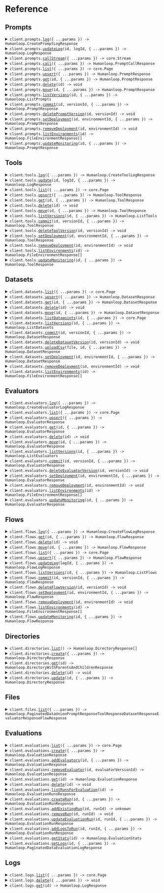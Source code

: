 # Reference

## Prompts

<details><summary><code>client.prompts.<a href="/src/api/resources/prompts/client/Client.ts">log</a>({ ...params }) -> Humanloop.CreatePromptLogResponse</code></summary>
<dl>
<dd>

#### 📝 Description

<dl>
<dd>

<dl>
<dd>

Log to a Prompt.

You can use query parameters `version_id`, or `environment`, to target
an existing version of the Prompt. Otherwise, the default deployed version will be chosen.

Instead of targeting an existing version explicitly, you can instead pass in
Prompt details in the request body. In this case, we will check if the details correspond
to an existing version of the Prompt. If they do not, we will create a new version. This is helpful
in the case where you are storing or deriving your Prompt details in code.

</dd>
</dl>
</dd>
</dl>

#### 🔌 Usage

<dl>
<dd>

<dl>
<dd>

```typescript
await client.prompts.log({
    path: "persona",
    prompt: {
        model: "gpt-4",
        template: [
            {
                role: "system",
                content: "You are {{person}}. Answer questions as this person. Do not break character.",
            },
        ],
    },
    messages: [
        {
            role: "user",
            content: "What really happened at Roswell?",
        },
    ],
    inputs: {
        person: "Trump",
    },
    createdAt: "2024-07-19T00:29:35.178992",
    providerLatency: 6.5931549072265625,
    outputMessage: {
        content:
            "Well, you know, there is so much secrecy involved in government, folks, it's unbelievable. They don't want to tell you everything. They don't tell me everything! But about Roswell, it's a very popular question. I know, I just know, that something very, very peculiar happened there. Was it a weather balloon? Maybe. Was it something extraterrestrial? Could be. I'd love to go down and open up all the classified documents, believe me, I would. But they don't let that happen. The Deep State, folks, the Deep State. They're unbelievable. They want to keep everything a secret. But whatever the truth is, I can tell you this: it's something big, very very big. Tremendous, in fact.",
        role: "assistant",
    },
    promptTokens: 100,
    outputTokens: 220,
    promptCost: 0.00001,
    outputCost: 0.0002,
    finishReason: "stop",
});
```

</dd>
</dl>
</dd>
</dl>

#### ⚙️ Parameters

<dl>
<dd>

<dl>
<dd>

**request:** `Humanloop.PromptLogRequest`

</dd>
</dl>

<dl>
<dd>

**requestOptions:** `Prompts.RequestOptions`

</dd>
</dl>
</dd>
</dl>

</dd>
</dl>
</details>

<details><summary><code>client.prompts.<a href="/src/api/resources/prompts/client/Client.ts">updateLog</a>(id, logId, { ...params }) -> Humanloop.LogResponse</code></summary>
<dl>
<dd>

#### 📝 Description

<dl>
<dd>

<dl>
<dd>

Update a Log.

Update the details of a Log with the given ID.

</dd>
</dl>
</dd>
</dl>

#### 🔌 Usage

<dl>
<dd>

<dl>
<dd>

```typescript
await client.prompts.updateLog("id", "log_id");
```

</dd>
</dl>
</dd>
</dl>

#### ⚙️ Parameters

<dl>
<dd>

<dl>
<dd>

**id:** `string` — Unique identifier for Prompt.

</dd>
</dl>

<dl>
<dd>

**logId:** `string` — Unique identifier for the Log.

</dd>
</dl>

<dl>
<dd>

**request:** `Humanloop.PromptLogUpdateRequest`

</dd>
</dl>

<dl>
<dd>

**requestOptions:** `Prompts.RequestOptions`

</dd>
</dl>
</dd>
</dl>

</dd>
</dl>
</details>

<details><summary><code>client.prompts.<a href="/src/api/resources/prompts/client/Client.ts">callStream</a>({ ...params }) -> core.Stream<Humanloop.PromptCallStreamResponse></code></summary>
<dl>
<dd>

#### 📝 Description

<dl>
<dd>

<dl>
<dd>

Call a Prompt.

Calling a Prompt calls the model provider before logging
the request, responses and metadata to Humanloop.

You can use query parameters `version_id`, or `environment`, to target
an existing version of the Prompt. Otherwise the default deployed version will be chosen.

Instead of targeting an existing version explicitly, you can instead pass in
Prompt details in the request body. In this case, we will check if the details correspond
to an existing version of the Prompt. If they do not, we will create a new version. This is helpful
in the case where you are storing or deriving your Prompt details in code.

</dd>
</dl>
</dd>
</dl>

#### 🔌 Usage

<dl>
<dd>

<dl>
<dd>

```typescript
await client.prompts.callStream({
    versionId: "string",
    environment: "string",
    path: "string",
    id: "string",
    messages: [
        {
            content: "string",
            name: "string",
            toolCallId: "string",
            role: "user",
            toolCalls: [
                {
                    id: "string",
                    type: "function",
                    function: {
                        name: "string",
                        arguments: undefined,
                    },
                },
            ],
        },
    ],
    toolChoice: "none",
    prompt: {
        model: "string",
        endpoint: undefined,
        template: undefined,
        provider: undefined,
        maxTokens: undefined,
        temperature: undefined,
        topP: undefined,
        stop: undefined,
        presencePenalty: undefined,
        frequencyPenalty: undefined,
        other: undefined,
        seed: undefined,
        responseFormat: undefined,
        tools: undefined,
        linkedTools: undefined,
        attributes: undefined,
    },
    inputs: {
        string: {
            key: "value",
        },
    },
    source: "string",
    metadata: {
        string: {
            key: "value",
        },
    },
    startTime: "2024-01-15T09:30:00Z",
    endTime: "2024-01-15T09:30:00Z",
    sourceDatapointId: "string",
    traceParentId: "string",
    user: "string",
    promptsCallStreamRequestEnvironment: "string",
    save: true,
    logId: "string",
    providerApiKeys: {
        openai: "string",
        ai21: "string",
        mock: "string",
        anthropic: "string",
        bedrock: "string",
        cohere: "string",
        openaiAzure: "string",
        openaiAzureEndpoint: "string",
    },
    numSamples: 1,
    returnInputs: true,
    logprobs: 1,
    suffix: "string",
});
```

</dd>
</dl>
</dd>
</dl>

#### ⚙️ Parameters

<dl>
<dd>

<dl>
<dd>

**request:** `Humanloop.PromptsCallStreamRequest`

</dd>
</dl>

<dl>
<dd>

**requestOptions:** `Prompts.RequestOptions`

</dd>
</dl>
</dd>
</dl>

</dd>
</dl>
</details>

<details><summary><code>client.prompts.<a href="/src/api/resources/prompts/client/Client.ts">call</a>({ ...params }) -> Humanloop.PromptCallResponse</code></summary>
<dl>
<dd>

#### 📝 Description

<dl>
<dd>

<dl>
<dd>

Call a Prompt.

Calling a Prompt calls the model provider before logging
the request, responses and metadata to Humanloop.

You can use query parameters `version_id`, or `environment`, to target
an existing version of the Prompt. Otherwise the default deployed version will be chosen.

Instead of targeting an existing version explicitly, you can instead pass in
Prompt details in the request body. In this case, we will check if the details correspond
to an existing version of the Prompt. If they do not, we will create a new version. This is helpful
in the case where you are storing or deriving your Prompt details in code.

</dd>
</dl>
</dd>
</dl>

#### 🔌 Usage

<dl>
<dd>

<dl>
<dd>

```typescript
await client.prompts.call({
    path: "persona",
    prompt: {
        model: "gpt-4",
        template: [
            {
                role: "system",
                content: "You are stockbot. Return latest prices.",
            },
        ],
        tools: [
            {
                name: "get_stock_price",
                description: "Get current stock price",
                parameters: {
                    type: "object",
                    properties: {
                        ticker_symbol: {
                            type: "string",
                            name: "Ticker Symbol",
                            description: "Ticker symbol of the stock",
                        },
                    },
                    required: [],
                },
            },
        ],
    },
    messages: [
        {
            role: "user",
            content: "latest apple",
        },
    ],
});
```

</dd>
</dl>
</dd>
</dl>

#### ⚙️ Parameters

<dl>
<dd>

<dl>
<dd>

**request:** `Humanloop.PromptsCallRequest`

</dd>
</dl>

<dl>
<dd>

**requestOptions:** `Prompts.RequestOptions`

</dd>
</dl>
</dd>
</dl>

</dd>
</dl>
</details>

<details><summary><code>client.prompts.<a href="/src/api/resources/prompts/client/Client.ts">list</a>({ ...params }) -> core.Page<Humanloop.PromptResponse></code></summary>
<dl>
<dd>

#### 📝 Description

<dl>
<dd>

<dl>
<dd>

Get a list of all Prompts.

</dd>
</dl>
</dd>
</dl>

#### 🔌 Usage

<dl>
<dd>

<dl>
<dd>

```typescript
await client.prompts.list({
    size: 1,
});
```

</dd>
</dl>
</dd>
</dl>

#### ⚙️ Parameters

<dl>
<dd>

<dl>
<dd>

**request:** `Humanloop.ListPromptsGetRequest`

</dd>
</dl>

<dl>
<dd>

**requestOptions:** `Prompts.RequestOptions`

</dd>
</dl>
</dd>
</dl>

</dd>
</dl>
</details>

<details><summary><code>client.prompts.<a href="/src/api/resources/prompts/client/Client.ts">upsert</a>({ ...params }) -> Humanloop.PromptResponse</code></summary>
<dl>
<dd>

#### 📝 Description

<dl>
<dd>

<dl>
<dd>

Create a Prompt or update it with a new version if it already exists.

Prompts are identified by the `ID` or their `path`. The parameters (i.e. the prompt template, temperature, model etc.) determine the versions of the Prompt.

If you provide a commit message, then the new version will be committed;
otherwise it will be uncommitted. If you try to commit an already committed version,
an exception will be raised.

</dd>
</dl>
</dd>
</dl>

#### 🔌 Usage

<dl>
<dd>

<dl>
<dd>

```typescript
await client.prompts.upsert({
    path: "Personal Projects/Coding Assistant",
    model: "gpt-4o",
    endpoint: "chat",
    template: [
        {
            content: "You are a helpful coding assistant specialising in {{language}}",
            role: "system",
        },
    ],
    provider: "openai",
    maxTokens: -1,
    temperature: 0.7,
    topP: 1,
    presencePenalty: 0,
    frequencyPenalty: 0,
    other: {},
    tools: [],
    linkedTools: [],
    commitMessage: "Initial commit",
});
```

</dd>
</dl>
</dd>
</dl>

#### ⚙️ Parameters

<dl>
<dd>

<dl>
<dd>

**request:** `Humanloop.PromptRequest`

</dd>
</dl>

<dl>
<dd>

**requestOptions:** `Prompts.RequestOptions`

</dd>
</dl>
</dd>
</dl>

</dd>
</dl>
</details>

<details><summary><code>client.prompts.<a href="/src/api/resources/prompts/client/Client.ts">get</a>(id, { ...params }) -> Humanloop.PromptResponse</code></summary>
<dl>
<dd>

#### 📝 Description

<dl>
<dd>

<dl>
<dd>

Retrieve the Prompt with the given ID.

By default, the deployed version of the Prompt is returned. Use the query parameters
`version_id` or `environment` to target a specific version of the Prompt.

</dd>
</dl>
</dd>
</dl>

#### 🔌 Usage

<dl>
<dd>

<dl>
<dd>

```typescript
await client.prompts.get("pr_30gco7dx6JDq4200GVOHa");
```

</dd>
</dl>
</dd>
</dl>

#### ⚙️ Parameters

<dl>
<dd>

<dl>
<dd>

**id:** `string` — Unique identifier for Prompt.

</dd>
</dl>

<dl>
<dd>

**request:** `Humanloop.GetPromptsIdGetRequest`

</dd>
</dl>

<dl>
<dd>

**requestOptions:** `Prompts.RequestOptions`

</dd>
</dl>
</dd>
</dl>

</dd>
</dl>
</details>

<details><summary><code>client.prompts.<a href="/src/api/resources/prompts/client/Client.ts">delete</a>(id) -> void</code></summary>
<dl>
<dd>

#### 📝 Description

<dl>
<dd>

<dl>
<dd>

Delete the Prompt with the given ID.

</dd>
</dl>
</dd>
</dl>

#### 🔌 Usage

<dl>
<dd>

<dl>
<dd>

```typescript
await client.prompts.delete("pr_30gco7dx6JDq4200GVOHa");
```

</dd>
</dl>
</dd>
</dl>

#### ⚙️ Parameters

<dl>
<dd>

<dl>
<dd>

**id:** `string` — Unique identifier for Prompt.

</dd>
</dl>

<dl>
<dd>

**requestOptions:** `Prompts.RequestOptions`

</dd>
</dl>
</dd>
</dl>

</dd>
</dl>
</details>

<details><summary><code>client.prompts.<a href="/src/api/resources/prompts/client/Client.ts">move</a>(id, { ...params }) -> Humanloop.PromptResponse</code></summary>
<dl>
<dd>

#### 📝 Description

<dl>
<dd>

<dl>
<dd>

Move the Prompt to a different path or change the name.

</dd>
</dl>
</dd>
</dl>

#### 🔌 Usage

<dl>
<dd>

<dl>
<dd>

```typescript
await client.prompts.move("pr_30gco7dx6JDq4200GVOHa", {
    path: "new directory/new name",
});
```

</dd>
</dl>
</dd>
</dl>

#### ⚙️ Parameters

<dl>
<dd>

<dl>
<dd>

**id:** `string` — Unique identifier for Prompt.

</dd>
</dl>

<dl>
<dd>

**request:** `Humanloop.UpdatePromptRequest`

</dd>
</dl>

<dl>
<dd>

**requestOptions:** `Prompts.RequestOptions`

</dd>
</dl>
</dd>
</dl>

</dd>
</dl>
</details>

<details><summary><code>client.prompts.<a href="/src/api/resources/prompts/client/Client.ts">listVersions</a>(id, { ...params }) -> Humanloop.ListPrompts</code></summary>
<dl>
<dd>

#### 📝 Description

<dl>
<dd>

<dl>
<dd>

Get a list of all the versions of a Prompt.

</dd>
</dl>
</dd>
</dl>

#### 🔌 Usage

<dl>
<dd>

<dl>
<dd>

```typescript
await client.prompts.listVersions("pr_30gco7dx6JDq4200GVOHa", {
    status: "committed",
});
```

</dd>
</dl>
</dd>
</dl>

#### ⚙️ Parameters

<dl>
<dd>

<dl>
<dd>

**id:** `string` — Unique identifier for Prompt.

</dd>
</dl>

<dl>
<dd>

**request:** `Humanloop.ListVersionsPromptsIdVersionsGetRequest`

</dd>
</dl>

<dl>
<dd>

**requestOptions:** `Prompts.RequestOptions`

</dd>
</dl>
</dd>
</dl>

</dd>
</dl>
</details>

<details><summary><code>client.prompts.<a href="/src/api/resources/prompts/client/Client.ts">commit</a>(id, versionId, { ...params }) -> Humanloop.PromptResponse</code></summary>
<dl>
<dd>

#### 📝 Description

<dl>
<dd>

<dl>
<dd>

Commit a version of the Prompt with a commit message.

If the version is already committed, an exception will be raised.

</dd>
</dl>
</dd>
</dl>

#### 🔌 Usage

<dl>
<dd>

<dl>
<dd>

```typescript
await client.prompts.commit("pr_30gco7dx6JDq4200GVOHa", "prv_F34aba5f3asp0", {
    commitMessage: "Reiterated point about not discussing sentience",
});
```

</dd>
</dl>
</dd>
</dl>

#### ⚙️ Parameters

<dl>
<dd>

<dl>
<dd>

**id:** `string` — Unique identifier for Prompt.

</dd>
</dl>

<dl>
<dd>

**versionId:** `string` — Unique identifier for the specific version of the Prompt.

</dd>
</dl>

<dl>
<dd>

**request:** `Humanloop.CommitRequest`

</dd>
</dl>

<dl>
<dd>

**requestOptions:** `Prompts.RequestOptions`

</dd>
</dl>
</dd>
</dl>

</dd>
</dl>
</details>

<details><summary><code>client.prompts.<a href="/src/api/resources/prompts/client/Client.ts">deletePromptVersion</a>(id, versionId) -> void</code></summary>
<dl>
<dd>

#### 📝 Description

<dl>
<dd>

<dl>
<dd>

Delete a version of the Prompt.

</dd>
</dl>
</dd>
</dl>

#### 🔌 Usage

<dl>
<dd>

<dl>
<dd>

```typescript
await client.prompts.deletePromptVersion("id", "version_id");
```

</dd>
</dl>
</dd>
</dl>

#### ⚙️ Parameters

<dl>
<dd>

<dl>
<dd>

**id:** `string` — Unique identifier for Prompt.

</dd>
</dl>

<dl>
<dd>

**versionId:** `string` — Unique identifier for the specific version of the Prompt.

</dd>
</dl>

<dl>
<dd>

**requestOptions:** `Prompts.RequestOptions`

</dd>
</dl>
</dd>
</dl>

</dd>
</dl>
</details>

<details><summary><code>client.prompts.<a href="/src/api/resources/prompts/client/Client.ts">setDeployment</a>(id, environmentId, { ...params }) -> Humanloop.PromptResponse</code></summary>
<dl>
<dd>

#### 📝 Description

<dl>
<dd>

<dl>
<dd>

Deploy Prompt to an Environment.

Set the deployed version for the specified Environment. This Prompt
will be used for calls made to the Prompt in this Environment.

</dd>
</dl>
</dd>
</dl>

#### 🔌 Usage

<dl>
<dd>

<dl>
<dd>

```typescript
await client.prompts.setDeployment("id", "environment_id", {
    versionId: "version_id",
});
```

</dd>
</dl>
</dd>
</dl>

#### ⚙️ Parameters

<dl>
<dd>

<dl>
<dd>

**id:** `string` — Unique identifier for Prompt.

</dd>
</dl>

<dl>
<dd>

**environmentId:** `string` — Unique identifier for the Environment to deploy the Version to.

</dd>
</dl>

<dl>
<dd>

**request:** `Humanloop.SetDeploymentPromptsIdEnvironmentsEnvironmentIdPostRequest`

</dd>
</dl>

<dl>
<dd>

**requestOptions:** `Prompts.RequestOptions`

</dd>
</dl>
</dd>
</dl>

</dd>
</dl>
</details>

<details><summary><code>client.prompts.<a href="/src/api/resources/prompts/client/Client.ts">removeDeployment</a>(id, environmentId) -> void</code></summary>
<dl>
<dd>

#### 📝 Description

<dl>
<dd>

<dl>
<dd>

Remove deployed Prompt from the Environment.

Remove the deployed version for the specified Environment. This Prompt
will no longer be used for calls made to the Prompt in this Environment.

</dd>
</dl>
</dd>
</dl>

#### 🔌 Usage

<dl>
<dd>

<dl>
<dd>

```typescript
await client.prompts.removeDeployment("id", "environment_id");
```

</dd>
</dl>
</dd>
</dl>

#### ⚙️ Parameters

<dl>
<dd>

<dl>
<dd>

**id:** `string` — Unique identifier for Prompt.

</dd>
</dl>

<dl>
<dd>

**environmentId:** `string` — Unique identifier for the Environment to remove the deployment from.

</dd>
</dl>

<dl>
<dd>

**requestOptions:** `Prompts.RequestOptions`

</dd>
</dl>
</dd>
</dl>

</dd>
</dl>
</details>

<details><summary><code>client.prompts.<a href="/src/api/resources/prompts/client/Client.ts">listEnvironments</a>(id) -> Humanloop.FileEnvironmentResponse[]</code></summary>
<dl>
<dd>

#### 📝 Description

<dl>
<dd>

<dl>
<dd>

List all Environments and their deployed versions for the Prompt.

</dd>
</dl>
</dd>
</dl>

#### 🔌 Usage

<dl>
<dd>

<dl>
<dd>

```typescript
await client.prompts.listEnvironments("pr_30gco7dx6JDq4200GVOHa");
```

</dd>
</dl>
</dd>
</dl>

#### ⚙️ Parameters

<dl>
<dd>

<dl>
<dd>

**id:** `string` — Unique identifier for Prompt.

</dd>
</dl>

<dl>
<dd>

**requestOptions:** `Prompts.RequestOptions`

</dd>
</dl>
</dd>
</dl>

</dd>
</dl>
</details>

<details><summary><code>client.prompts.<a href="/src/api/resources/prompts/client/Client.ts">updateMonitoring</a>(id, { ...params }) -> Humanloop.PromptResponse</code></summary>
<dl>
<dd>

#### 📝 Description

<dl>
<dd>

<dl>
<dd>

Activate and deactivate Evaluators for monitoring the Prompt.

An activated Evaluator will automatically be run on all new Logs
within the Prompt for monitoring purposes.

</dd>
</dl>
</dd>
</dl>

#### 🔌 Usage

<dl>
<dd>

<dl>
<dd>

```typescript
await client.prompts.updateMonitoring("pr_30gco7dx6JDq4200GVOHa", {
    activate: [
        {
            evaluatorVersionId: "evv_1abc4308abd",
        },
    ],
});
```

</dd>
</dl>
</dd>
</dl>

#### ⚙️ Parameters

<dl>
<dd>

<dl>
<dd>

**id:** `string`

</dd>
</dl>

<dl>
<dd>

**request:** `Humanloop.EvaluatorActivationDeactivationRequest`

</dd>
</dl>

<dl>
<dd>

**requestOptions:** `Prompts.RequestOptions`

</dd>
</dl>
</dd>
</dl>

</dd>
</dl>
</details>

## Tools

<details><summary><code>client.tools.<a href="/src/api/resources/tools/client/Client.ts">log</a>({ ...params }) -> Humanloop.CreateToolLogResponse</code></summary>
<dl>
<dd>

#### 📝 Description

<dl>
<dd>

<dl>
<dd>

Log to a Tool.

You can use query parameters `version_id`, or `environment`, to target
an existing version of the Tool. Otherwise the default deployed version will be chosen.

Instead of targeting an existing version explicitly, you can instead pass in
Tool details in the request body. In this case, we will check if the details correspond
to an existing version of the Tool, if not we will create a new version. This is helpful
in the case where you are storing or deriving your Tool details in code.

</dd>
</dl>
</dd>
</dl>

#### 🔌 Usage

<dl>
<dd>

<dl>
<dd>

```typescript
await client.tools.log({
    path: "math-tool",
    tool: {
        function: {
            name: "multiply",
            description: "Multiply two numbers",
            parameters: {
                type: "object",
                properties: {
                    a: {
                        type: "number",
                    },
                    b: {
                        type: "number",
                    },
                },
                required: ["a", "b"],
            },
        },
    },
    inputs: {
        a: 5,
        b: 7,
    },
    output: "35",
});
```

</dd>
</dl>
</dd>
</dl>

#### ⚙️ Parameters

<dl>
<dd>

<dl>
<dd>

**request:** `Humanloop.ToolLogRequest`

</dd>
</dl>

<dl>
<dd>

**requestOptions:** `Tools.RequestOptions`

</dd>
</dl>
</dd>
</dl>

</dd>
</dl>
</details>

<details><summary><code>client.tools.<a href="/src/api/resources/tools/client/Client.ts">update</a>(id, logId, { ...params }) -> Humanloop.LogResponse</code></summary>
<dl>
<dd>

#### 📝 Description

<dl>
<dd>

<dl>
<dd>

Update a Log.

Update the details of a Log with the given ID.

</dd>
</dl>
</dd>
</dl>

#### 🔌 Usage

<dl>
<dd>

<dl>
<dd>

```typescript
await client.tools.update("id", "log_id");
```

</dd>
</dl>
</dd>
</dl>

#### ⚙️ Parameters

<dl>
<dd>

<dl>
<dd>

**id:** `string` — Unique identifier for Prompt.

</dd>
</dl>

<dl>
<dd>

**logId:** `string` — Unique identifier for the Log.

</dd>
</dl>

<dl>
<dd>

**request:** `Humanloop.ToolLogUpdateRequest`

</dd>
</dl>

<dl>
<dd>

**requestOptions:** `Tools.RequestOptions`

</dd>
</dl>
</dd>
</dl>

</dd>
</dl>
</details>

<details><summary><code>client.tools.<a href="/src/api/resources/tools/client/Client.ts">list</a>({ ...params }) -> core.Page<Humanloop.ToolResponse></code></summary>
<dl>
<dd>

#### 📝 Description

<dl>
<dd>

<dl>
<dd>

Get a list of all Tools.

</dd>
</dl>
</dd>
</dl>

#### 🔌 Usage

<dl>
<dd>

<dl>
<dd>

```typescript
await client.tools.list({
    size: 1,
});
```

</dd>
</dl>
</dd>
</dl>

#### ⚙️ Parameters

<dl>
<dd>

<dl>
<dd>

**request:** `Humanloop.ListToolsGetRequest`

</dd>
</dl>

<dl>
<dd>

**requestOptions:** `Tools.RequestOptions`

</dd>
</dl>
</dd>
</dl>

</dd>
</dl>
</details>

<details><summary><code>client.tools.<a href="/src/api/resources/tools/client/Client.ts">upsert</a>({ ...params }) -> Humanloop.ToolResponse</code></summary>
<dl>
<dd>

#### 📝 Description

<dl>
<dd>

<dl>
<dd>

Create a Tool or update it with a new version if it already exists.

Tools are identified by the `ID` or their `path`. The name, description and parameters determine the versions of the Tool.

If you provide a commit message, then the new version will be committed;
otherwise it will be uncommitted. If you try to commit an already committed version,
an exception will be raised.

</dd>
</dl>
</dd>
</dl>

#### 🔌 Usage

<dl>
<dd>

<dl>
<dd>

```typescript
await client.tools.upsert({
    path: "math-tool",
    function: {
        name: "multiply",
        description: "Multiply two numbers",
        parameters: {
            type: "object",
            properties: {
                a: {
                    type: "number",
                },
                b: {
                    type: "number",
                },
            },
            required: ["a", "b"],
        },
    },
    commitMessage: "Initial commit",
});
```

</dd>
</dl>
</dd>
</dl>

#### ⚙️ Parameters

<dl>
<dd>

<dl>
<dd>

**request:** `Humanloop.ToolRequest`

</dd>
</dl>

<dl>
<dd>

**requestOptions:** `Tools.RequestOptions`

</dd>
</dl>
</dd>
</dl>

</dd>
</dl>
</details>

<details><summary><code>client.tools.<a href="/src/api/resources/tools/client/Client.ts">get</a>(id, { ...params }) -> Humanloop.ToolResponse</code></summary>
<dl>
<dd>

#### 📝 Description

<dl>
<dd>

<dl>
<dd>

Retrieve the Tool with the given ID.

By default, the deployed version of the Tool is returned. Use the query parameters
`version_id` or `environment` to target a specific version of the Tool.

</dd>
</dl>
</dd>
</dl>

#### 🔌 Usage

<dl>
<dd>

<dl>
<dd>

```typescript
await client.tools.get("tl_789ghi");
```

</dd>
</dl>
</dd>
</dl>

#### ⚙️ Parameters

<dl>
<dd>

<dl>
<dd>

**id:** `string` — Unique identifier for Tool.

</dd>
</dl>

<dl>
<dd>

**request:** `Humanloop.GetToolsIdGetRequest`

</dd>
</dl>

<dl>
<dd>

**requestOptions:** `Tools.RequestOptions`

</dd>
</dl>
</dd>
</dl>

</dd>
</dl>
</details>

<details><summary><code>client.tools.<a href="/src/api/resources/tools/client/Client.ts">delete</a>(id) -> void</code></summary>
<dl>
<dd>

#### 📝 Description

<dl>
<dd>

<dl>
<dd>

Delete the Tool with the given ID.

</dd>
</dl>
</dd>
</dl>

#### 🔌 Usage

<dl>
<dd>

<dl>
<dd>

```typescript
await client.tools.delete("tl_789ghi");
```

</dd>
</dl>
</dd>
</dl>

#### ⚙️ Parameters

<dl>
<dd>

<dl>
<dd>

**id:** `string` — Unique identifier for Tool.

</dd>
</dl>

<dl>
<dd>

**requestOptions:** `Tools.RequestOptions`

</dd>
</dl>
</dd>
</dl>

</dd>
</dl>
</details>

<details><summary><code>client.tools.<a href="/src/api/resources/tools/client/Client.ts">move</a>(id, { ...params }) -> Humanloop.ToolResponse</code></summary>
<dl>
<dd>

#### 📝 Description

<dl>
<dd>

<dl>
<dd>

Move the Tool to a different path or change the name.

</dd>
</dl>
</dd>
</dl>

#### 🔌 Usage

<dl>
<dd>

<dl>
<dd>

```typescript
await client.tools.move("tl_789ghi", {
    path: "new directory/new name",
});
```

</dd>
</dl>
</dd>
</dl>

#### ⚙️ Parameters

<dl>
<dd>

<dl>
<dd>

**id:** `string` — Unique identifier for Tool.

</dd>
</dl>

<dl>
<dd>

**request:** `Humanloop.UpdateToolRequest`

</dd>
</dl>

<dl>
<dd>

**requestOptions:** `Tools.RequestOptions`

</dd>
</dl>
</dd>
</dl>

</dd>
</dl>
</details>

<details><summary><code>client.tools.<a href="/src/api/resources/tools/client/Client.ts">listVersions</a>(id, { ...params }) -> Humanloop.ListTools</code></summary>
<dl>
<dd>

#### 📝 Description

<dl>
<dd>

<dl>
<dd>

Get a list of all the versions of a Tool.

</dd>
</dl>
</dd>
</dl>

#### 🔌 Usage

<dl>
<dd>

<dl>
<dd>

```typescript
await client.tools.listVersions("tl_789ghi", {
    status: "committed",
});
```

</dd>
</dl>
</dd>
</dl>

#### ⚙️ Parameters

<dl>
<dd>

<dl>
<dd>

**id:** `string` — Unique identifier for the Tool.

</dd>
</dl>

<dl>
<dd>

**request:** `Humanloop.ListVersionsToolsIdVersionsGetRequest`

</dd>
</dl>

<dl>
<dd>

**requestOptions:** `Tools.RequestOptions`

</dd>
</dl>
</dd>
</dl>

</dd>
</dl>
</details>

<details><summary><code>client.tools.<a href="/src/api/resources/tools/client/Client.ts">commit</a>(id, versionId, { ...params }) -> Humanloop.ToolResponse</code></summary>
<dl>
<dd>

#### 📝 Description

<dl>
<dd>

<dl>
<dd>

Commit a version of the Tool with a commit message.

If the version is already committed, an exception will be raised.

</dd>
</dl>
</dd>
</dl>

#### 🔌 Usage

<dl>
<dd>

<dl>
<dd>

```typescript
await client.tools.commit("tl_789ghi", "tv_012jkl", {
    commitMessage: "Initial commit",
});
```

</dd>
</dl>
</dd>
</dl>

#### ⚙️ Parameters

<dl>
<dd>

<dl>
<dd>

**id:** `string` — Unique identifier for Tool.

</dd>
</dl>

<dl>
<dd>

**versionId:** `string` — Unique identifier for the specific version of the Tool.

</dd>
</dl>

<dl>
<dd>

**request:** `Humanloop.CommitRequest`

</dd>
</dl>

<dl>
<dd>

**requestOptions:** `Tools.RequestOptions`

</dd>
</dl>
</dd>
</dl>

</dd>
</dl>
</details>

<details><summary><code>client.tools.<a href="/src/api/resources/tools/client/Client.ts">deleteToolVersion</a>(id, versionId) -> void</code></summary>
<dl>
<dd>

#### 📝 Description

<dl>
<dd>

<dl>
<dd>

Delete a version of the Tool.

</dd>
</dl>
</dd>
</dl>

#### 🔌 Usage

<dl>
<dd>

<dl>
<dd>

```typescript
await client.tools.deleteToolVersion("id", "version_id");
```

</dd>
</dl>
</dd>
</dl>

#### ⚙️ Parameters

<dl>
<dd>

<dl>
<dd>

**id:** `string` — Unique identifier for Tool.

</dd>
</dl>

<dl>
<dd>

**versionId:** `string` — Unique identifier for the specific version of the Tool.

</dd>
</dl>

<dl>
<dd>

**requestOptions:** `Tools.RequestOptions`

</dd>
</dl>
</dd>
</dl>

</dd>
</dl>
</details>

<details><summary><code>client.tools.<a href="/src/api/resources/tools/client/Client.ts">setDeployment</a>(id, environmentId, { ...params }) -> Humanloop.ToolResponse</code></summary>
<dl>
<dd>

#### 📝 Description

<dl>
<dd>

<dl>
<dd>

Deploy Tool to an Environment.

Set the deployed version for the specified Environment. This Prompt
will be used for calls made to the Tool in this Environment.

</dd>
</dl>
</dd>
</dl>

#### 🔌 Usage

<dl>
<dd>

<dl>
<dd>

```typescript
await client.tools.setDeployment("tl_789ghi", "staging", {
    versionId: "tv_012jkl",
});
```

</dd>
</dl>
</dd>
</dl>

#### ⚙️ Parameters

<dl>
<dd>

<dl>
<dd>

**id:** `string` — Unique identifier for Tool.

</dd>
</dl>

<dl>
<dd>

**environmentId:** `string` — Unique identifier for the Environment to deploy the Version to.

</dd>
</dl>

<dl>
<dd>

**request:** `Humanloop.SetDeploymentToolsIdEnvironmentsEnvironmentIdPostRequest`

</dd>
</dl>

<dl>
<dd>

**requestOptions:** `Tools.RequestOptions`

</dd>
</dl>
</dd>
</dl>

</dd>
</dl>
</details>

<details><summary><code>client.tools.<a href="/src/api/resources/tools/client/Client.ts">removeDeployment</a>(id, environmentId) -> void</code></summary>
<dl>
<dd>

#### 📝 Description

<dl>
<dd>

<dl>
<dd>

Remove deployed Tool from the Environment.

Remove the deployed version for the specified Environment. This Tool
will no longer be used for calls made to the Tool in this Environment.

</dd>
</dl>
</dd>
</dl>

#### 🔌 Usage

<dl>
<dd>

<dl>
<dd>

```typescript
await client.tools.removeDeployment("tl_789ghi", "staging");
```

</dd>
</dl>
</dd>
</dl>

#### ⚙️ Parameters

<dl>
<dd>

<dl>
<dd>

**id:** `string` — Unique identifier for Tool.

</dd>
</dl>

<dl>
<dd>

**environmentId:** `string` — Unique identifier for the Environment to remove the deployment from.

</dd>
</dl>

<dl>
<dd>

**requestOptions:** `Tools.RequestOptions`

</dd>
</dl>
</dd>
</dl>

</dd>
</dl>
</details>

<details><summary><code>client.tools.<a href="/src/api/resources/tools/client/Client.ts">listEnvironments</a>(id) -> Humanloop.FileEnvironmentResponse[]</code></summary>
<dl>
<dd>

#### 📝 Description

<dl>
<dd>

<dl>
<dd>

List all Environments and their deployed versions for the Tool.

</dd>
</dl>
</dd>
</dl>

#### 🔌 Usage

<dl>
<dd>

<dl>
<dd>

```typescript
await client.tools.listEnvironments("tl_789ghi");
```

</dd>
</dl>
</dd>
</dl>

#### ⚙️ Parameters

<dl>
<dd>

<dl>
<dd>

**id:** `string` — Unique identifier for Tool.

</dd>
</dl>

<dl>
<dd>

**requestOptions:** `Tools.RequestOptions`

</dd>
</dl>
</dd>
</dl>

</dd>
</dl>
</details>

<details><summary><code>client.tools.<a href="/src/api/resources/tools/client/Client.ts">updateMonitoring</a>(id, { ...params }) -> Humanloop.ToolResponse</code></summary>
<dl>
<dd>

#### 📝 Description

<dl>
<dd>

<dl>
<dd>

Activate and deactivate Evaluators for monitoring the Tool.

An activated Evaluator will automatically be run on all new Logs
within the Tool for monitoring purposes.

</dd>
</dl>
</dd>
</dl>

#### 🔌 Usage

<dl>
<dd>

<dl>
<dd>

```typescript
await client.tools.updateMonitoring("tl_789ghi", {
    activate: [
        {
            evaluatorVersionId: "evv_1abc4308abd",
        },
    ],
});
```

</dd>
</dl>
</dd>
</dl>

#### ⚙️ Parameters

<dl>
<dd>

<dl>
<dd>

**id:** `string`

</dd>
</dl>

<dl>
<dd>

**request:** `Humanloop.EvaluatorActivationDeactivationRequest`

</dd>
</dl>

<dl>
<dd>

**requestOptions:** `Tools.RequestOptions`

</dd>
</dl>
</dd>
</dl>

</dd>
</dl>
</details>

## Datasets

<details><summary><code>client.datasets.<a href="/src/api/resources/datasets/client/Client.ts">list</a>({ ...params }) -> core.Page<Humanloop.DatasetResponse></code></summary>
<dl>
<dd>

#### 📝 Description

<dl>
<dd>

<dl>
<dd>

List all Datasets.

</dd>
</dl>
</dd>
</dl>

#### 🔌 Usage

<dl>
<dd>

<dl>
<dd>

```typescript
await client.datasets.list({
    size: 1,
});
```

</dd>
</dl>
</dd>
</dl>

#### ⚙️ Parameters

<dl>
<dd>

<dl>
<dd>

**request:** `Humanloop.ListDatasetsGetRequest`

</dd>
</dl>

<dl>
<dd>

**requestOptions:** `Datasets.RequestOptions`

</dd>
</dl>
</dd>
</dl>

</dd>
</dl>
</details>

<details><summary><code>client.datasets.<a href="/src/api/resources/datasets/client/Client.ts">upsert</a>({ ...params }) -> Humanloop.DatasetResponse</code></summary>
<dl>
<dd>

#### 📝 Description

<dl>
<dd>

<dl>
<dd>

Create a Dataset or update it with a new version if it already exists.

Datasets are identified by the `ID` or their `path`. The datapoints determine the versions of the Dataset.

By default, the new Dataset version will be set to the list of Datapoints provided in
the request. You can also create a new version by adding or removing Datapoints from an existing version
by specifying `action` as `add` or `remove` respectively. In this case, you may specify
the `version_id` or `environment` query parameters to identify the existing version to base
the new version on. If neither is provided, the default deployed version will be used.

If you provide a commit message, then the new version will be committed;
otherwise it will be uncommitted. If you try to commit an already committed version,
an exception will be raised.

Humanloop also deduplicates Datapoints. If you try to add a Datapoint that already
exists, it will be ignored. If you intentionally want to add a duplicate Datapoint,
you can add a unique identifier to the Datapoint's inputs such as `{_dedupe_id: <unique ID>}`.

</dd>
</dl>
</dd>
</dl>

#### 🔌 Usage

<dl>
<dd>

<dl>
<dd>

```typescript
await client.datasets.upsert({
    path: "test-questions",
    datapoints: [
        {
            inputs: {
                question: "What is the capital of France?",
            },
            target: {
                answer: "Paris",
            },
        },
        {
            inputs: {
                question: "Who wrote Hamlet?",
            },
            target: {
                answer: "William Shakespeare",
            },
        },
    ],
    action: "set",
    commitMessage: "Add two new questions and answers",
});
```

</dd>
</dl>
</dd>
</dl>

#### ⚙️ Parameters

<dl>
<dd>

<dl>
<dd>

**request:** `Humanloop.DatasetRequest`

</dd>
</dl>

<dl>
<dd>

**requestOptions:** `Datasets.RequestOptions`

</dd>
</dl>
</dd>
</dl>

</dd>
</dl>
</details>

<details><summary><code>client.datasets.<a href="/src/api/resources/datasets/client/Client.ts">get</a>(id, { ...params }) -> Humanloop.DatasetResponse</code></summary>
<dl>
<dd>

#### 📝 Description

<dl>
<dd>

<dl>
<dd>

Retrieve the Dataset with the given ID.

Unless `include_datapoints` is set to `true`, the response will not include
the Datapoints.
Use the List Datapoints endpoint (`GET /{id}/datapoints`) to efficiently
retrieve Datapoints for a large Dataset.

By default, the deployed version of the Dataset is returned. Use the query parameters
`version_id` or `environment` to target a specific version of the Dataset.

</dd>
</dl>
</dd>
</dl>

#### 🔌 Usage

<dl>
<dd>

<dl>
<dd>

```typescript
await client.datasets.get("ds_b0baF1ca7652", {
    versionId: "dsv_6L78pqrdFi2xa",
    includeDatapoints: true,
});
```

</dd>
</dl>
</dd>
</dl>

#### ⚙️ Parameters

<dl>
<dd>

<dl>
<dd>

**id:** `string` — Unique identifier for Dataset.

</dd>
</dl>

<dl>
<dd>

**request:** `Humanloop.GetDatasetsIdGetRequest`

</dd>
</dl>

<dl>
<dd>

**requestOptions:** `Datasets.RequestOptions`

</dd>
</dl>
</dd>
</dl>

</dd>
</dl>
</details>

<details><summary><code>client.datasets.<a href="/src/api/resources/datasets/client/Client.ts">delete</a>(id) -> void</code></summary>
<dl>
<dd>

#### 📝 Description

<dl>
<dd>

<dl>
<dd>

Delete the Dataset with the given ID.

</dd>
</dl>
</dd>
</dl>

#### 🔌 Usage

<dl>
<dd>

<dl>
<dd>

```typescript
await client.datasets.delete("id");
```

</dd>
</dl>
</dd>
</dl>

#### ⚙️ Parameters

<dl>
<dd>

<dl>
<dd>

**id:** `string` — Unique identifier for Dataset.

</dd>
</dl>

<dl>
<dd>

**requestOptions:** `Datasets.RequestOptions`

</dd>
</dl>
</dd>
</dl>

</dd>
</dl>
</details>

<details><summary><code>client.datasets.<a href="/src/api/resources/datasets/client/Client.ts">move</a>(id, { ...params }) -> Humanloop.DatasetResponse</code></summary>
<dl>
<dd>

#### 📝 Description

<dl>
<dd>

<dl>
<dd>

Move the Dataset to a different path or change the name.

</dd>
</dl>
</dd>
</dl>

#### 🔌 Usage

<dl>
<dd>

<dl>
<dd>

```typescript
await client.datasets.move("id");
```

</dd>
</dl>
</dd>
</dl>

#### ⚙️ Parameters

<dl>
<dd>

<dl>
<dd>

**id:** `string` — Unique identifier for Dataset.

</dd>
</dl>

<dl>
<dd>

**request:** `Humanloop.UpdateDatasetRequest`

</dd>
</dl>

<dl>
<dd>

**requestOptions:** `Datasets.RequestOptions`

</dd>
</dl>
</dd>
</dl>

</dd>
</dl>
</details>

<details><summary><code>client.datasets.<a href="/src/api/resources/datasets/client/Client.ts">listDatapoints</a>(id, { ...params }) -> core.Page<Humanloop.DatapointResponse></code></summary>
<dl>
<dd>

#### 📝 Description

<dl>
<dd>

<dl>
<dd>

List all Datapoints for the Dataset with the given ID.

</dd>
</dl>
</dd>
</dl>

#### 🔌 Usage

<dl>
<dd>

<dl>
<dd>

```typescript
await client.datasets.listDatapoints("ds_b0baF1ca7652", {
    size: 1,
});
```

</dd>
</dl>
</dd>
</dl>

#### ⚙️ Parameters

<dl>
<dd>

<dl>
<dd>

**id:** `string` — Unique identifier for Dataset.

</dd>
</dl>

<dl>
<dd>

**request:** `Humanloop.ListDatapointsDatasetsIdDatapointsGetRequest`

</dd>
</dl>

<dl>
<dd>

**requestOptions:** `Datasets.RequestOptions`

</dd>
</dl>
</dd>
</dl>

</dd>
</dl>
</details>

<details><summary><code>client.datasets.<a href="/src/api/resources/datasets/client/Client.ts">listVersions</a>(id, { ...params }) -> Humanloop.ListDatasets</code></summary>
<dl>
<dd>

#### 📝 Description

<dl>
<dd>

<dl>
<dd>

Get a list of the versions for a Dataset.

</dd>
</dl>
</dd>
</dl>

#### 🔌 Usage

<dl>
<dd>

<dl>
<dd>

```typescript
await client.datasets.listVersions("ds_b0baF1ca7652", {
    status: "committed",
});
```

</dd>
</dl>
</dd>
</dl>

#### ⚙️ Parameters

<dl>
<dd>

<dl>
<dd>

**id:** `string` — Unique identifier for Dataset.

</dd>
</dl>

<dl>
<dd>

**request:** `Humanloop.ListVersionsDatasetsIdVersionsGetRequest`

</dd>
</dl>

<dl>
<dd>

**requestOptions:** `Datasets.RequestOptions`

</dd>
</dl>
</dd>
</dl>

</dd>
</dl>
</details>

<details><summary><code>client.datasets.<a href="/src/api/resources/datasets/client/Client.ts">commit</a>(id, versionId, { ...params }) -> Humanloop.DatasetResponse</code></summary>
<dl>
<dd>

#### 📝 Description

<dl>
<dd>

<dl>
<dd>

Commit a version of the Dataset with a commit message.

If the version is already committed, an exception will be raised.

</dd>
</dl>
</dd>
</dl>

#### 🔌 Usage

<dl>
<dd>

<dl>
<dd>

```typescript
await client.datasets.commit("ds_b0baF1ca7652", "dsv_6L78pqrdFi2xa", {
    commitMessage: "initial commit",
});
```

</dd>
</dl>
</dd>
</dl>

#### ⚙️ Parameters

<dl>
<dd>

<dl>
<dd>

**id:** `string` — Unique identifier for Dataset.

</dd>
</dl>

<dl>
<dd>

**versionId:** `string` — Unique identifier for the specific version of the Dataset.

</dd>
</dl>

<dl>
<dd>

**request:** `Humanloop.CommitRequest`

</dd>
</dl>

<dl>
<dd>

**requestOptions:** `Datasets.RequestOptions`

</dd>
</dl>
</dd>
</dl>

</dd>
</dl>
</details>

<details><summary><code>client.datasets.<a href="/src/api/resources/datasets/client/Client.ts">deleteDatasetVersion</a>(id, versionId) -> void</code></summary>
<dl>
<dd>

#### 📝 Description

<dl>
<dd>

<dl>
<dd>

Delete a version of the Dataset.

</dd>
</dl>
</dd>
</dl>

#### 🔌 Usage

<dl>
<dd>

<dl>
<dd>

```typescript
await client.datasets.deleteDatasetVersion("id", "version_id");
```

</dd>
</dl>
</dd>
</dl>

#### ⚙️ Parameters

<dl>
<dd>

<dl>
<dd>

**id:** `string` — Unique identifier for Dataset.

</dd>
</dl>

<dl>
<dd>

**versionId:** `string` — Unique identifier for the specific version of the Dataset.

</dd>
</dl>

<dl>
<dd>

**requestOptions:** `Datasets.RequestOptions`

</dd>
</dl>
</dd>
</dl>

</dd>
</dl>
</details>

<details><summary><code>client.datasets.<a href="/src/api/resources/datasets/client/Client.ts">uploadCsv</a>(file, id, { ...params }) -> Humanloop.DatasetResponse</code></summary>
<dl>
<dd>

#### 📝 Description

<dl>
<dd>

<dl>
<dd>

Add Datapoints from a CSV file to a Dataset.

This will create a new committed version of the Dataset with the Datapoints from the CSV file.

If either `version_id` or `environment` is provided, the new version will be based on the specified version,
with the Datapoints from the CSV file added to the existing Datapoints in the version.
If neither `version_id` nor `environment` is provided, the new version will be based on the version
of the Dataset that is deployed to the default Environment.

</dd>
</dl>
</dd>
</dl>

#### 🔌 Usage

<dl>
<dd>

<dl>
<dd>

```typescript
await client.datasets.uploadCsv(fs.createReadStream("/path/to/your/file"), "id", {
    commitMessage: "commit_message",
});
```

</dd>
</dl>
</dd>
</dl>

#### ⚙️ Parameters

<dl>
<dd>

<dl>
<dd>

**file:** `File | fs.ReadStream | Blob`

</dd>
</dl>

<dl>
<dd>

**id:** `string`

</dd>
</dl>

<dl>
<dd>

**request:** `Humanloop.BodyUploadCsvDatasetsIdDatapointsCsvPost`

</dd>
</dl>

<dl>
<dd>

**requestOptions:** `Datasets.RequestOptions`

</dd>
</dl>
</dd>
</dl>

</dd>
</dl>
</details>

<details><summary><code>client.datasets.<a href="/src/api/resources/datasets/client/Client.ts">setDeployment</a>(id, environmentId, { ...params }) -> Humanloop.DatasetResponse</code></summary>
<dl>
<dd>

#### 📝 Description

<dl>
<dd>

<dl>
<dd>

Deploy Dataset to Environment.

Set the deployed version for the specified Environment.

</dd>
</dl>
</dd>
</dl>

#### 🔌 Usage

<dl>
<dd>

<dl>
<dd>

```typescript
await client.datasets.setDeployment("ds_b0baF1ca7652", "staging", {
    versionId: "dsv_6L78pqrdFi2xa",
});
```

</dd>
</dl>
</dd>
</dl>

#### ⚙️ Parameters

<dl>
<dd>

<dl>
<dd>

**id:** `string` — Unique identifier for Dataset.

</dd>
</dl>

<dl>
<dd>

**environmentId:** `string` — Unique identifier for the Environment to deploy the Version to.

</dd>
</dl>

<dl>
<dd>

**request:** `Humanloop.SetDeploymentDatasetsIdEnvironmentsEnvironmentIdPostRequest`

</dd>
</dl>

<dl>
<dd>

**requestOptions:** `Datasets.RequestOptions`

</dd>
</dl>
</dd>
</dl>

</dd>
</dl>
</details>

<details><summary><code>client.datasets.<a href="/src/api/resources/datasets/client/Client.ts">removeDeployment</a>(id, environmentId) -> void</code></summary>
<dl>
<dd>

#### 📝 Description

<dl>
<dd>

<dl>
<dd>

Remove deployed Dataset from Environment.

Remove the deployed version for the specified Environment.

</dd>
</dl>
</dd>
</dl>

#### 🔌 Usage

<dl>
<dd>

<dl>
<dd>

```typescript
await client.datasets.removeDeployment("ds_b0baF1ca7652", "staging");
```

</dd>
</dl>
</dd>
</dl>

#### ⚙️ Parameters

<dl>
<dd>

<dl>
<dd>

**id:** `string` — Unique identifier for Dataset.

</dd>
</dl>

<dl>
<dd>

**environmentId:** `string` — Unique identifier for the Environment to remove the deployment from.

</dd>
</dl>

<dl>
<dd>

**requestOptions:** `Datasets.RequestOptions`

</dd>
</dl>
</dd>
</dl>

</dd>
</dl>
</details>

<details><summary><code>client.datasets.<a href="/src/api/resources/datasets/client/Client.ts">listEnvironments</a>(id) -> Humanloop.FileEnvironmentResponse[]</code></summary>
<dl>
<dd>

#### 📝 Description

<dl>
<dd>

<dl>
<dd>

List all Environments and their deployed versions for the Dataset.

</dd>
</dl>
</dd>
</dl>

#### 🔌 Usage

<dl>
<dd>

<dl>
<dd>

```typescript
await client.datasets.listEnvironments("id");
```

</dd>
</dl>
</dd>
</dl>

#### ⚙️ Parameters

<dl>
<dd>

<dl>
<dd>

**id:** `string` — Unique identifier for Dataset.

</dd>
</dl>

<dl>
<dd>

**requestOptions:** `Datasets.RequestOptions`

</dd>
</dl>
</dd>
</dl>

</dd>
</dl>
</details>

## Evaluators

<details><summary><code>client.evaluators.<a href="/src/api/resources/evaluators/client/Client.ts">log</a>({ ...params }) -> Humanloop.CreateEvaluatorLogResponse</code></summary>
<dl>
<dd>

#### 📝 Description

<dl>
<dd>

<dl>
<dd>

Submit Evaluator judgment for an existing Log.

Creates a new Log. The evaluated Log will be set as the parent of the created Log.

</dd>
</dl>
</dd>
</dl>

#### 🔌 Usage

<dl>
<dd>

<dl>
<dd>

```typescript
await client.evaluators.log({
    parentId: "parent_id",
});
```

</dd>
</dl>
</dd>
</dl>

#### ⚙️ Parameters

<dl>
<dd>

<dl>
<dd>

**request:** `Humanloop.CreateEvaluatorLogRequest`

</dd>
</dl>

<dl>
<dd>

**requestOptions:** `Evaluators.RequestOptions`

</dd>
</dl>
</dd>
</dl>

</dd>
</dl>
</details>

<details><summary><code>client.evaluators.<a href="/src/api/resources/evaluators/client/Client.ts">list</a>({ ...params }) -> core.Page<Humanloop.EvaluatorResponse></code></summary>
<dl>
<dd>

#### 📝 Description

<dl>
<dd>

<dl>
<dd>

Get a list of all Evaluators.

</dd>
</dl>
</dd>
</dl>

#### 🔌 Usage

<dl>
<dd>

<dl>
<dd>

```typescript
await client.evaluators.list({
    size: 1,
});
```

</dd>
</dl>
</dd>
</dl>

#### ⚙️ Parameters

<dl>
<dd>

<dl>
<dd>

**request:** `Humanloop.ListEvaluatorsGetRequest`

</dd>
</dl>

<dl>
<dd>

**requestOptions:** `Evaluators.RequestOptions`

</dd>
</dl>
</dd>
</dl>

</dd>
</dl>
</details>

<details><summary><code>client.evaluators.<a href="/src/api/resources/evaluators/client/Client.ts">upsert</a>({ ...params }) -> Humanloop.EvaluatorResponse</code></summary>
<dl>
<dd>

#### 📝 Description

<dl>
<dd>

<dl>
<dd>

Create an Evaluator or update it with a new version if it already exists.

Evaluators are identified by the `ID` or their `path`. The spec provided determines the version of the Evaluator.

If you provide a commit message, then the new version will be committed;
otherwise it will be uncommitted. If you try to commit an already committed version,
an exception will be raised.

</dd>
</dl>
</dd>
</dl>

#### 🔌 Usage

<dl>
<dd>

<dl>
<dd>

```typescript
await client.evaluators.upsert({
    path: "Shared Evaluators/Accuracy Evaluator",
    spec: {
        argumentsType: "target_required",
        returnType: "number",
        evaluatorType: "python",
        code: "def evaluate(answer, target):\n    return 0.5",
    },
    commitMessage: "Initial commit",
});
```

</dd>
</dl>
</dd>
</dl>

#### ⚙️ Parameters

<dl>
<dd>

<dl>
<dd>

**request:** `Humanloop.EvaluatorRequest`

</dd>
</dl>

<dl>
<dd>

**requestOptions:** `Evaluators.RequestOptions`

</dd>
</dl>
</dd>
</dl>

</dd>
</dl>
</details>

<details><summary><code>client.evaluators.<a href="/src/api/resources/evaluators/client/Client.ts">get</a>(id, { ...params }) -> Humanloop.EvaluatorResponse</code></summary>
<dl>
<dd>

#### 📝 Description

<dl>
<dd>

<dl>
<dd>

Retrieve the Evaluator with the given ID.

By default, the deployed version of the Evaluator is returned. Use the query parameters
`version_id` or `environment` to target a specific version of the Evaluator.

</dd>
</dl>
</dd>
</dl>

#### 🔌 Usage

<dl>
<dd>

<dl>
<dd>

```typescript
await client.evaluators.get("ev_890bcd");
```

</dd>
</dl>
</dd>
</dl>

#### ⚙️ Parameters

<dl>
<dd>

<dl>
<dd>

**id:** `string` — Unique identifier for Evaluator.

</dd>
</dl>

<dl>
<dd>

**request:** `Humanloop.GetEvaluatorsIdGetRequest`

</dd>
</dl>

<dl>
<dd>

**requestOptions:** `Evaluators.RequestOptions`

</dd>
</dl>
</dd>
</dl>

</dd>
</dl>
</details>

<details><summary><code>client.evaluators.<a href="/src/api/resources/evaluators/client/Client.ts">delete</a>(id) -> void</code></summary>
<dl>
<dd>

#### 📝 Description

<dl>
<dd>

<dl>
<dd>

Delete the Evaluator with the given ID.

</dd>
</dl>
</dd>
</dl>

#### 🔌 Usage

<dl>
<dd>

<dl>
<dd>

```typescript
await client.evaluators.delete("ev_890bcd");
```

</dd>
</dl>
</dd>
</dl>

#### ⚙️ Parameters

<dl>
<dd>

<dl>
<dd>

**id:** `string` — Unique identifier for Evaluator.

</dd>
</dl>

<dl>
<dd>

**requestOptions:** `Evaluators.RequestOptions`

</dd>
</dl>
</dd>
</dl>

</dd>
</dl>
</details>

<details><summary><code>client.evaluators.<a href="/src/api/resources/evaluators/client/Client.ts">move</a>(id, { ...params }) -> Humanloop.EvaluatorResponse</code></summary>
<dl>
<dd>

#### 📝 Description

<dl>
<dd>

<dl>
<dd>

Move the Evaluator to a different path or change the name.

</dd>
</dl>
</dd>
</dl>

#### 🔌 Usage

<dl>
<dd>

<dl>
<dd>

```typescript
await client.evaluators.move("ev_890bcd", {
    path: "new directory/new name",
});
```

</dd>
</dl>
</dd>
</dl>

#### ⚙️ Parameters

<dl>
<dd>

<dl>
<dd>

**id:** `string` — Unique identifier for Evaluator.

</dd>
</dl>

<dl>
<dd>

**request:** `Humanloop.UpdateEvaluatorRequest`

</dd>
</dl>

<dl>
<dd>

**requestOptions:** `Evaluators.RequestOptions`

</dd>
</dl>
</dd>
</dl>

</dd>
</dl>
</details>

<details><summary><code>client.evaluators.<a href="/src/api/resources/evaluators/client/Client.ts">listVersions</a>(id, { ...params }) -> Humanloop.ListEvaluators</code></summary>
<dl>
<dd>

#### 📝 Description

<dl>
<dd>

<dl>
<dd>

Get a list of all the versions of an Evaluator.

</dd>
</dl>
</dd>
</dl>

#### 🔌 Usage

<dl>
<dd>

<dl>
<dd>

```typescript
await client.evaluators.listVersions("ev_890bcd");
```

</dd>
</dl>
</dd>
</dl>

#### ⚙️ Parameters

<dl>
<dd>

<dl>
<dd>

**id:** `string` — Unique identifier for the Evaluator.

</dd>
</dl>

<dl>
<dd>

**request:** `Humanloop.ListVersionsEvaluatorsIdVersionsGetRequest`

</dd>
</dl>

<dl>
<dd>

**requestOptions:** `Evaluators.RequestOptions`

</dd>
</dl>
</dd>
</dl>

</dd>
</dl>
</details>

<details><summary><code>client.evaluators.<a href="/src/api/resources/evaluators/client/Client.ts">commit</a>(id, versionId, { ...params }) -> Humanloop.EvaluatorResponse</code></summary>
<dl>
<dd>

#### 📝 Description

<dl>
<dd>

<dl>
<dd>

Commit a version of the Evaluator with a commit message.

If the version is already committed, an exception will be raised.

</dd>
</dl>
</dd>
</dl>

#### 🔌 Usage

<dl>
<dd>

<dl>
<dd>

```typescript
await client.evaluators.commit("ev_890bcd", "evv_012def", {
    commitMessage: "Initial commit",
});
```

</dd>
</dl>
</dd>
</dl>

#### ⚙️ Parameters

<dl>
<dd>

<dl>
<dd>

**id:** `string` — Unique identifier for Prompt.

</dd>
</dl>

<dl>
<dd>

**versionId:** `string` — Unique identifier for the specific version of the Evaluator.

</dd>
</dl>

<dl>
<dd>

**request:** `Humanloop.CommitRequest`

</dd>
</dl>

<dl>
<dd>

**requestOptions:** `Evaluators.RequestOptions`

</dd>
</dl>
</dd>
</dl>

</dd>
</dl>
</details>

<details><summary><code>client.evaluators.<a href="/src/api/resources/evaluators/client/Client.ts">deleteEvaluatorVersion</a>(id, versionId) -> void</code></summary>
<dl>
<dd>

#### 📝 Description

<dl>
<dd>

<dl>
<dd>

Delete a version of the Evaluator.

</dd>
</dl>
</dd>
</dl>

#### 🔌 Usage

<dl>
<dd>

<dl>
<dd>

```typescript
await client.evaluators.deleteEvaluatorVersion("id", "version_id");
```

</dd>
</dl>
</dd>
</dl>

#### ⚙️ Parameters

<dl>
<dd>

<dl>
<dd>

**id:** `string` — Unique identifier for Evaluator.

</dd>
</dl>

<dl>
<dd>

**versionId:** `string` — Unique identifier for the specific version of the Evaluator.

</dd>
</dl>

<dl>
<dd>

**requestOptions:** `Evaluators.RequestOptions`

</dd>
</dl>
</dd>
</dl>

</dd>
</dl>
</details>

<details><summary><code>client.evaluators.<a href="/src/api/resources/evaluators/client/Client.ts">setDeployment</a>(id, environmentId, { ...params }) -> Humanloop.EvaluatorResponse</code></summary>
<dl>
<dd>

#### 📝 Description

<dl>
<dd>

<dl>
<dd>

Deploy Evaluator to an Environment.

Set the deployed version for the specified Environment. This Evaluator
will be used for calls made to the Evaluator in this Environment.

</dd>
</dl>
</dd>
</dl>

#### 🔌 Usage

<dl>
<dd>

<dl>
<dd>

```typescript
await client.evaluators.setDeployment("ev_890bcd", "staging", {
    versionId: "evv_012def",
});
```

</dd>
</dl>
</dd>
</dl>

#### ⚙️ Parameters

<dl>
<dd>

<dl>
<dd>

**id:** `string` — Unique identifier for Evaluator.

</dd>
</dl>

<dl>
<dd>

**environmentId:** `string` — Unique identifier for the Environment to deploy the Version to.

</dd>
</dl>

<dl>
<dd>

**request:** `Humanloop.SetDeploymentEvaluatorsIdEnvironmentsEnvironmentIdPostRequest`

</dd>
</dl>

<dl>
<dd>

**requestOptions:** `Evaluators.RequestOptions`

</dd>
</dl>
</dd>
</dl>

</dd>
</dl>
</details>

<details><summary><code>client.evaluators.<a href="/src/api/resources/evaluators/client/Client.ts">removeDeployment</a>(id, environmentId) -> void</code></summary>
<dl>
<dd>

#### 📝 Description

<dl>
<dd>

<dl>
<dd>

Remove deployed Evaluator from the Environment.

Remove the deployed version for the specified Environment. This Evaluator
will no longer be used for calls made to the Evaluator in this Environment.

</dd>
</dl>
</dd>
</dl>

#### 🔌 Usage

<dl>
<dd>

<dl>
<dd>

```typescript
await client.evaluators.removeDeployment("ev_890bcd", "staging");
```

</dd>
</dl>
</dd>
</dl>

#### ⚙️ Parameters

<dl>
<dd>

<dl>
<dd>

**id:** `string` — Unique identifier for Evaluator.

</dd>
</dl>

<dl>
<dd>

**environmentId:** `string` — Unique identifier for the Environment to remove the deployment from.

</dd>
</dl>

<dl>
<dd>

**requestOptions:** `Evaluators.RequestOptions`

</dd>
</dl>
</dd>
</dl>

</dd>
</dl>
</details>

<details><summary><code>client.evaluators.<a href="/src/api/resources/evaluators/client/Client.ts">listEnvironments</a>(id) -> Humanloop.FileEnvironmentResponse[]</code></summary>
<dl>
<dd>

#### 📝 Description

<dl>
<dd>

<dl>
<dd>

List all Environments and their deployed versions for the Evaluator.

</dd>
</dl>
</dd>
</dl>

#### 🔌 Usage

<dl>
<dd>

<dl>
<dd>

```typescript
await client.evaluators.listEnvironments("ev_890bcd");
```

</dd>
</dl>
</dd>
</dl>

#### ⚙️ Parameters

<dl>
<dd>

<dl>
<dd>

**id:** `string` — Unique identifier for Evaluator.

</dd>
</dl>

<dl>
<dd>

**requestOptions:** `Evaluators.RequestOptions`

</dd>
</dl>
</dd>
</dl>

</dd>
</dl>
</details>

<details><summary><code>client.evaluators.<a href="/src/api/resources/evaluators/client/Client.ts">updateMonitoring</a>(id, { ...params }) -> Humanloop.EvaluatorResponse</code></summary>
<dl>
<dd>

#### 📝 Description

<dl>
<dd>

<dl>
<dd>

Activate and deactivate Evaluators for monitoring the Evaluator.

An activated Evaluator will automatically be run on all new Logs
within the Evaluator for monitoring purposes.

</dd>
</dl>
</dd>
</dl>

#### 🔌 Usage

<dl>
<dd>

<dl>
<dd>

```typescript
await client.evaluators.updateMonitoring("id", {});
```

</dd>
</dl>
</dd>
</dl>

#### ⚙️ Parameters

<dl>
<dd>

<dl>
<dd>

**id:** `string`

</dd>
</dl>

<dl>
<dd>

**request:** `Humanloop.EvaluatorActivationDeactivationRequest`

</dd>
</dl>

<dl>
<dd>

**requestOptions:** `Evaluators.RequestOptions`

</dd>
</dl>
</dd>
</dl>

</dd>
</dl>
</details>

## Flows

<details><summary><code>client.flows.<a href="/src/api/resources/flows/client/Client.ts">log</a>({ ...params }) -> Humanloop.CreateFlowLogResponse</code></summary>
<dl>
<dd>

#### 📝 Description

<dl>
<dd>

<dl>
<dd>

Log to a Flow.

You can use query parameters `version_id`, or `environment`, to target
an existing version of the Flow. Otherwise, the default deployed version will be chosen.

</dd>
</dl>
</dd>
</dl>

#### 🔌 Usage

<dl>
<dd>

<dl>
<dd>

```typescript
await client.flows.log({
    logId: "medqa_experiment_0001",
    id: "fl_6o701g4jmcanPVHxdqD0O",
    flow: {
        attributes: {
            prompt: {
                template: "You are a helpful assistant helping with medical anamnesis",
                model: "gpt-4o",
                temperature: 0.8,
            },
            tool: {
                name: "retrieval_tool_v3",
                description: "Retrieval tool for MedQA.",
                source_code: "def retrieval_tool(question: str) -> str:\n    pass\n",
            },
        },
    },
    inputs: {
        question:
            "Patient with a history of diabetes and hypertension presents with chest pain and shortness of breath.",
    },
    output: "The patient is likely experiencing a myocardial infarction. Immediate medical attention is required.",
    traceStatus: "incomplete",
    startTime: "2024-07-08T22:40:35",
    endTime: "2024-07-08T22:40:39",
});
```

</dd>
</dl>
</dd>
</dl>

#### ⚙️ Parameters

<dl>
<dd>

<dl>
<dd>

**request:** `Humanloop.FlowLogRequest`

</dd>
</dl>

<dl>
<dd>

**requestOptions:** `Flows.RequestOptions`

</dd>
</dl>
</dd>
</dl>

</dd>
</dl>
</details>

<details><summary><code>client.flows.<a href="/src/api/resources/flows/client/Client.ts">get</a>(id, { ...params }) -> Humanloop.FlowResponse</code></summary>
<dl>
<dd>

#### 📝 Description

<dl>
<dd>

<dl>
<dd>

Retrieve the Flow with the given ID.

By default, the deployed version of the Flow is returned. Use the query parameters
`version_id` or `environment` to target a specific version of the Flow.

</dd>
</dl>
</dd>
</dl>

#### 🔌 Usage

<dl>
<dd>

<dl>
<dd>

```typescript
await client.flows.get("fl_6o701g4jmcanPVHxdqD0O");
```

</dd>
</dl>
</dd>
</dl>

#### ⚙️ Parameters

<dl>
<dd>

<dl>
<dd>

**id:** `string` — Unique identifier for Flow.

</dd>
</dl>

<dl>
<dd>

**request:** `Humanloop.GetFlowsIdGetRequest`

</dd>
</dl>

<dl>
<dd>

**requestOptions:** `Flows.RequestOptions`

</dd>
</dl>
</dd>
</dl>

</dd>
</dl>
</details>

<details><summary><code>client.flows.<a href="/src/api/resources/flows/client/Client.ts">delete</a>(id) -> void</code></summary>
<dl>
<dd>

#### 📝 Description

<dl>
<dd>

<dl>
<dd>

Delete the Flow with the given ID.

</dd>
</dl>
</dd>
</dl>

#### 🔌 Usage

<dl>
<dd>

<dl>
<dd>

```typescript
await client.flows.delete("fl_6o701g4jmcanPVHxdqD0O");
```

</dd>
</dl>
</dd>
</dl>

#### ⚙️ Parameters

<dl>
<dd>

<dl>
<dd>

**id:** `string` — Unique identifier for Flow.

</dd>
</dl>

<dl>
<dd>

**requestOptions:** `Flows.RequestOptions`

</dd>
</dl>
</dd>
</dl>

</dd>
</dl>
</details>

<details><summary><code>client.flows.<a href="/src/api/resources/flows/client/Client.ts">move</a>(id, { ...params }) -> Humanloop.FlowResponse</code></summary>
<dl>
<dd>

#### 📝 Description

<dl>
<dd>

<dl>
<dd>

Move the Flow to a different path or change the name.

</dd>
</dl>
</dd>
</dl>

#### 🔌 Usage

<dl>
<dd>

<dl>
<dd>

```typescript
await client.flows.move("fl_6o701g4jmcanPVHxdqD0O", {
    path: "new directory/new name",
});
```

</dd>
</dl>
</dd>
</dl>

#### ⚙️ Parameters

<dl>
<dd>

<dl>
<dd>

**id:** `string` — Unique identifier for Flow.

</dd>
</dl>

<dl>
<dd>

**request:** `Humanloop.UpdateFlowRequest`

</dd>
</dl>

<dl>
<dd>

**requestOptions:** `Flows.RequestOptions`

</dd>
</dl>
</dd>
</dl>

</dd>
</dl>
</details>

<details><summary><code>client.flows.<a href="/src/api/resources/flows/client/Client.ts">list</a>({ ...params }) -> core.Page<Humanloop.FlowResponse></code></summary>
<dl>
<dd>

#### 📝 Description

<dl>
<dd>

<dl>
<dd>

Get a list of Flows.

</dd>
</dl>
</dd>
</dl>

#### 🔌 Usage

<dl>
<dd>

<dl>
<dd>

```typescript
await client.flows.list({
    size: 1,
});
```

</dd>
</dl>
</dd>
</dl>

#### ⚙️ Parameters

<dl>
<dd>

<dl>
<dd>

**request:** `Humanloop.ListFlowsGetRequest`

</dd>
</dl>

<dl>
<dd>

**requestOptions:** `Flows.RequestOptions`

</dd>
</dl>
</dd>
</dl>

</dd>
</dl>
</details>

<details><summary><code>client.flows.<a href="/src/api/resources/flows/client/Client.ts">upsert</a>({ ...params }) -> Humanloop.FlowResponse</code></summary>
<dl>
<dd>

#### 📝 Description

<dl>
<dd>

<dl>
<dd>

Create or update a Flow.

Flows can also be identified by the `ID` or their `path`.

If you provide a commit message, then the new version will be committed;
otherwise it will be uncommitted. If you try to commit an already committed version,
an exception will be raised.

</dd>
</dl>
</dd>
</dl>

#### 🔌 Usage

<dl>
<dd>

<dl>
<dd>

```typescript
await client.flows.upsert({
    path: "Personal Projects/MedQA Flow",
    attributes: {
        prompt: {
            template: "You are a helpful medical assistant helping with medical anamnesis. Answer {{question}}",
            model: "gpt-4o",
            temperature: 0.8,
        },
        tool: {
            name: "retrieval_tool_v3",
            description: "Retrieval tool for MedQA.",
            source_code: "def retrieval_tool(question: str) -> str:\n    pass\n",
        },
        commit_message: "Initial commit",
    },
});
```

</dd>
</dl>
</dd>
</dl>

#### ⚙️ Parameters

<dl>
<dd>

<dl>
<dd>

**request:** `Humanloop.FlowRequest`

</dd>
</dl>

<dl>
<dd>

**requestOptions:** `Flows.RequestOptions`

</dd>
</dl>
</dd>
</dl>

</dd>
</dl>
</details>

<details><summary><code>client.flows.<a href="/src/api/resources/flows/client/Client.ts">updateLog</a>(logId, { ...params }) -> Humanloop.FlowLogResponse</code></summary>
<dl>
<dd>

#### 📝 Description

<dl>
<dd>

<dl>
<dd>

Update the status, inputs, output of a Flow Log.

Marking a Flow Log as complete will trigger any monitoring Evaluators to run.
Inputs and output (or error) must be provided in order to mark it as complete.

The end_time log attribute will be set to match the time the log is marked as complete.

</dd>
</dl>
</dd>
</dl>

#### 🔌 Usage

<dl>
<dd>

<dl>
<dd>

```typescript
await client.flows.updateLog("medqa_experiment_0001", {
    inputs: {
        question:
            "Patient with a history of diabetes and normal tension presents with chest pain and shortness of breath.",
    },
    output: "The patient is likely experiencing a myocardial infarction. Immediate medical attention is required.",
    traceStatus: "complete",
});
```

</dd>
</dl>
</dd>
</dl>

#### ⚙️ Parameters

<dl>
<dd>

<dl>
<dd>

**logId:** `string` — Unique identifier of the Flow Log.

</dd>
</dl>

<dl>
<dd>

**request:** `Humanloop.UpdateTraceRequest`

</dd>
</dl>

<dl>
<dd>

**requestOptions:** `Flows.RequestOptions`

</dd>
</dl>
</dd>
</dl>

</dd>
</dl>
</details>

<details><summary><code>client.flows.<a href="/src/api/resources/flows/client/Client.ts">listVersions</a>(id, { ...params }) -> Humanloop.ListFlows</code></summary>
<dl>
<dd>

#### 📝 Description

<dl>
<dd>

<dl>
<dd>

Get a list of all the versions of a Flow.

</dd>
</dl>
</dd>
</dl>

#### 🔌 Usage

<dl>
<dd>

<dl>
<dd>

```typescript
await client.flows.listVersions("fl_6o701g4jmcanPVHxdqD0O", {
    status: "committed",
});
```

</dd>
</dl>
</dd>
</dl>

#### ⚙️ Parameters

<dl>
<dd>

<dl>
<dd>

**id:** `string` — Unique identifier for Flow.

</dd>
</dl>

<dl>
<dd>

**request:** `Humanloop.ListVersionsFlowsIdVersionsGetRequest`

</dd>
</dl>

<dl>
<dd>

**requestOptions:** `Flows.RequestOptions`

</dd>
</dl>
</dd>
</dl>

</dd>
</dl>
</details>

<details><summary><code>client.flows.<a href="/src/api/resources/flows/client/Client.ts">commit</a>(id, versionId, { ...params }) -> Humanloop.FlowResponse</code></summary>
<dl>
<dd>

#### 📝 Description

<dl>
<dd>

<dl>
<dd>

Commit a version of the Flow with a commit message.

If the version is already committed, an exception will be raised.

</dd>
</dl>
</dd>
</dl>

#### 🔌 Usage

<dl>
<dd>

<dl>
<dd>

```typescript
await client.flows.commit("fl_6o701g4jmcanPVHxdqD0O", "flv_6o701g4jmcanPVHxdqD0O", {
    commitMessage: "RAG lookup tool bug fixing",
});
```

</dd>
</dl>
</dd>
</dl>

#### ⚙️ Parameters

<dl>
<dd>

<dl>
<dd>

**id:** `string` — Unique identifier for Flow.

</dd>
</dl>

<dl>
<dd>

**versionId:** `string` — Unique identifier for the specific version of the Flow.

</dd>
</dl>

<dl>
<dd>

**request:** `Humanloop.CommitRequest`

</dd>
</dl>

<dl>
<dd>

**requestOptions:** `Flows.RequestOptions`

</dd>
</dl>
</dd>
</dl>

</dd>
</dl>
</details>

<details><summary><code>client.flows.<a href="/src/api/resources/flows/client/Client.ts">deleteFlowVersion</a>(id, versionId) -> void</code></summary>
<dl>
<dd>

#### 📝 Description

<dl>
<dd>

<dl>
<dd>

Delete a version of the Flow.

</dd>
</dl>
</dd>
</dl>

#### 🔌 Usage

<dl>
<dd>

<dl>
<dd>

```typescript
await client.flows.deleteFlowVersion("id", "version_id");
```

</dd>
</dl>
</dd>
</dl>

#### ⚙️ Parameters

<dl>
<dd>

<dl>
<dd>

**id:** `string` — Unique identifier for Flow.

</dd>
</dl>

<dl>
<dd>

**versionId:** `string` — Unique identifier for the specific version of the Flow.

</dd>
</dl>

<dl>
<dd>

**requestOptions:** `Flows.RequestOptions`

</dd>
</dl>
</dd>
</dl>

</dd>
</dl>
</details>

<details><summary><code>client.flows.<a href="/src/api/resources/flows/client/Client.ts">setDeployment</a>(id, environmentId, { ...params }) -> Humanloop.FlowResponse</code></summary>
<dl>
<dd>

#### 📝 Description

<dl>
<dd>

<dl>
<dd>

Deploy Flow to an Environment.

Set the deployed version for the specified Environment. This Flow
will be used for calls made to the Flow in this Environment.

</dd>
</dl>
</dd>
</dl>

#### 🔌 Usage

<dl>
<dd>

<dl>
<dd>

```typescript
await client.flows.setDeployment("fl_6o701g4jmcanPVHxdqD0O", "staging", {
    versionId: "flv_6o701g4jmcanPVHxdqD0O",
});
```

</dd>
</dl>
</dd>
</dl>

#### ⚙️ Parameters

<dl>
<dd>

<dl>
<dd>

**id:** `string` — Unique identifier for Flow.

</dd>
</dl>

<dl>
<dd>

**environmentId:** `string` — Unique identifier for the Environment to deploy the Version to.

</dd>
</dl>

<dl>
<dd>

**request:** `Humanloop.SetDeploymentFlowsIdEnvironmentsEnvironmentIdPostRequest`

</dd>
</dl>

<dl>
<dd>

**requestOptions:** `Flows.RequestOptions`

</dd>
</dl>
</dd>
</dl>

</dd>
</dl>
</details>

<details><summary><code>client.flows.<a href="/src/api/resources/flows/client/Client.ts">removeDeployment</a>(id, environmentId) -> void</code></summary>
<dl>
<dd>

#### 📝 Description

<dl>
<dd>

<dl>
<dd>

Remove deployed Flow from the Environment.

Remove the deployed version for the specified Environment. This Flow
will no longer be used for calls made to the Flow in this Environment.

</dd>
</dl>
</dd>
</dl>

#### 🔌 Usage

<dl>
<dd>

<dl>
<dd>

```typescript
await client.flows.removeDeployment("fl_6o701g4jmcanPVHxdqD0O", "staging");
```

</dd>
</dl>
</dd>
</dl>

#### ⚙️ Parameters

<dl>
<dd>

<dl>
<dd>

**id:** `string` — Unique identifier for Flow.

</dd>
</dl>

<dl>
<dd>

**environmentId:** `string` — Unique identifier for the Environment to remove the deployment from.

</dd>
</dl>

<dl>
<dd>

**requestOptions:** `Flows.RequestOptions`

</dd>
</dl>
</dd>
</dl>

</dd>
</dl>
</details>

<details><summary><code>client.flows.<a href="/src/api/resources/flows/client/Client.ts">listEnvironments</a>(id) -> Humanloop.FileEnvironmentResponse[]</code></summary>
<dl>
<dd>

#### 📝 Description

<dl>
<dd>

<dl>
<dd>

List all Environments and their deployed versions for the Flow.

</dd>
</dl>
</dd>
</dl>

#### 🔌 Usage

<dl>
<dd>

<dl>
<dd>

```typescript
await client.flows.listEnvironments("fl_6o701g4jmcanPVHxdqD0O");
```

</dd>
</dl>
</dd>
</dl>

#### ⚙️ Parameters

<dl>
<dd>

<dl>
<dd>

**id:** `string` — Unique identifier for Flow.

</dd>
</dl>

<dl>
<dd>

**requestOptions:** `Flows.RequestOptions`

</dd>
</dl>
</dd>
</dl>

</dd>
</dl>
</details>

<details><summary><code>client.flows.<a href="/src/api/resources/flows/client/Client.ts">updateMonitoring</a>(id, { ...params }) -> Humanloop.FlowResponse</code></summary>
<dl>
<dd>

#### 📝 Description

<dl>
<dd>

<dl>
<dd>

Activate and deactivate Evaluators for monitoring the Flow.

An activated Evaluator will automatically be run on all new "completed" Logs
within the Flow for monitoring purposes.

</dd>
</dl>
</dd>
</dl>

#### 🔌 Usage

<dl>
<dd>

<dl>
<dd>

```typescript
await client.flows.updateMonitoring("fl_6o701g4jmcanPVHxdqD0O", {
    activate: [
        {
            evaluatorVersionId: "evv_1abc4308abd",
        },
    ],
});
```

</dd>
</dl>
</dd>
</dl>

#### ⚙️ Parameters

<dl>
<dd>

<dl>
<dd>

**id:** `string`

</dd>
</dl>

<dl>
<dd>

**request:** `Humanloop.EvaluatorActivationDeactivationRequest`

</dd>
</dl>

<dl>
<dd>

**requestOptions:** `Flows.RequestOptions`

</dd>
</dl>
</dd>
</dl>

</dd>
</dl>
</details>

## Directories

<details><summary><code>client.directories.<a href="/src/api/resources/directories/client/Client.ts">list</a>() -> Humanloop.DirectoryResponse[]</code></summary>
<dl>
<dd>

#### 📝 Description

<dl>
<dd>

<dl>
<dd>

Retrieve a list of all Directories.

</dd>
</dl>
</dd>
</dl>

#### 🔌 Usage

<dl>
<dd>

<dl>
<dd>

```typescript
await client.directories.list();
```

</dd>
</dl>
</dd>
</dl>

#### ⚙️ Parameters

<dl>
<dd>

<dl>
<dd>

**requestOptions:** `Directories.RequestOptions`

</dd>
</dl>
</dd>
</dl>

</dd>
</dl>
</details>

<details><summary><code>client.directories.<a href="/src/api/resources/directories/client/Client.ts">create</a>({ ...params }) -> Humanloop.DirectoryResponse</code></summary>
<dl>
<dd>

#### 📝 Description

<dl>
<dd>

<dl>
<dd>

Creates a Directory.

</dd>
</dl>
</dd>
</dl>

#### 🔌 Usage

<dl>
<dd>

<dl>
<dd>

```typescript
await client.directories.create();
```

</dd>
</dl>
</dd>
</dl>

#### ⚙️ Parameters

<dl>
<dd>

<dl>
<dd>

**request:** `Humanloop.CreateDirectoryRequest`

</dd>
</dl>

<dl>
<dd>

**requestOptions:** `Directories.RequestOptions`

</dd>
</dl>
</dd>
</dl>

</dd>
</dl>
</details>

<details><summary><code>client.directories.<a href="/src/api/resources/directories/client/Client.ts">get</a>(id) -> Humanloop.DirectoryWithParentsAndChildrenResponse</code></summary>
<dl>
<dd>

#### 📝 Description

<dl>
<dd>

<dl>
<dd>

Fetches a directory by ID.

</dd>
</dl>
</dd>
</dl>

#### 🔌 Usage

<dl>
<dd>

<dl>
<dd>

```typescript
await client.directories.get("id");
```

</dd>
</dl>
</dd>
</dl>

#### ⚙️ Parameters

<dl>
<dd>

<dl>
<dd>

**id:** `string` — String ID of directory. Starts with `dir_`.

</dd>
</dl>

<dl>
<dd>

**requestOptions:** `Directories.RequestOptions`

</dd>
</dl>
</dd>
</dl>

</dd>
</dl>
</details>

<details><summary><code>client.directories.<a href="/src/api/resources/directories/client/Client.ts">delete</a>(id) -> void</code></summary>
<dl>
<dd>

#### 📝 Description

<dl>
<dd>

<dl>
<dd>

Delete the Directory with the given ID.

The Directory must be empty (i.e. contain no Directories or Files).

</dd>
</dl>
</dd>
</dl>

#### 🔌 Usage

<dl>
<dd>

<dl>
<dd>

```typescript
await client.directories.delete("id");
```

</dd>
</dl>
</dd>
</dl>

#### ⚙️ Parameters

<dl>
<dd>

<dl>
<dd>

**id:** `string` — Unique identifier for Directory. Starts with `dir_`.

</dd>
</dl>

<dl>
<dd>

**requestOptions:** `Directories.RequestOptions`

</dd>
</dl>
</dd>
</dl>

</dd>
</dl>
</details>

<details><summary><code>client.directories.<a href="/src/api/resources/directories/client/Client.ts">update</a>(id, { ...params }) -> Humanloop.DirectoryResponse</code></summary>
<dl>
<dd>

#### 📝 Description

<dl>
<dd>

<dl>
<dd>

Update the Directory with the given ID.

</dd>
</dl>
</dd>
</dl>

#### 🔌 Usage

<dl>
<dd>

<dl>
<dd>

```typescript
await client.directories.update("id");
```

</dd>
</dl>
</dd>
</dl>

#### ⚙️ Parameters

<dl>
<dd>

<dl>
<dd>

**id:** `string` — Unique identifier for Directory. Starts with `dir_`.

</dd>
</dl>

<dl>
<dd>

**request:** `Humanloop.UpdateDirectoryRequest`

</dd>
</dl>

<dl>
<dd>

**requestOptions:** `Directories.RequestOptions`

</dd>
</dl>
</dd>
</dl>

</dd>
</dl>
</details>

## Files

<details><summary><code>client.files.<a href="/src/api/resources/files/client/Client.ts">list</a>({ ...params }) -> Humanloop.PaginatedDataUnionPromptResponseToolResponseDatasetResponseEvaluatorResponseFlowResponse</code></summary>
<dl>
<dd>

#### 📝 Description

<dl>
<dd>

<dl>
<dd>

Get a paginated list of files.

</dd>
</dl>
</dd>
</dl>

#### 🔌 Usage

<dl>
<dd>

<dl>
<dd>

```typescript
await client.files.list();
```

</dd>
</dl>
</dd>
</dl>

#### ⚙️ Parameters

<dl>
<dd>

<dl>
<dd>

**request:** `Humanloop.FilesListRequest`

</dd>
</dl>

<dl>
<dd>

**requestOptions:** `Files.RequestOptions`

</dd>
</dl>
</dd>
</dl>

</dd>
</dl>
</details>

## Evaluations

<details><summary><code>client.evaluations.<a href="/src/api/resources/evaluations/client/Client.ts">list</a>({ ...params }) -> core.Page<Humanloop.EvaluationResponse></code></summary>
<dl>
<dd>

#### 📝 Description

<dl>
<dd>

<dl>
<dd>

Retrieve a list of Evaluations for the specified File.

</dd>
</dl>
</dd>
</dl>

#### 🔌 Usage

<dl>
<dd>

<dl>
<dd>

```typescript
await client.evaluations.list({
    fileId: "pr_30gco7dx6JDq4200GVOHa",
    size: 1,
});
```

</dd>
</dl>
</dd>
</dl>

#### ⚙️ Parameters

<dl>
<dd>

<dl>
<dd>

**request:** `Humanloop.ListEvaluationsGetRequest`

</dd>
</dl>

<dl>
<dd>

**requestOptions:** `Evaluations.RequestOptions`

</dd>
</dl>
</dd>
</dl>

</dd>
</dl>
</details>

<details><summary><code>client.evaluations.<a href="/src/api/resources/evaluations/client/Client.ts">create</a>({ ...params }) -> Humanloop.EvaluationResponse</code></summary>
<dl>
<dd>

#### 📝 Description

<dl>
<dd>

<dl>
<dd>

Create an Evaluation.

Create a new Evaluation by specifying the File to evaluate, and a name
for the Evaluation.
You can then add Runs to this Evaluation using the `POST /evaluations/{id}/runs` endpoint.

</dd>
</dl>
</dd>
</dl>

#### 🔌 Usage

<dl>
<dd>

<dl>
<dd>

```typescript
await client.evaluations.create({
    evaluators: [
        {
            versionId: "version_id",
        },
    ],
});
```

</dd>
</dl>
</dd>
</dl>

#### ⚙️ Parameters

<dl>
<dd>

<dl>
<dd>

**request:** `Humanloop.CreateEvaluationRequest`

</dd>
</dl>

<dl>
<dd>

**requestOptions:** `Evaluations.RequestOptions`

</dd>
</dl>
</dd>
</dl>

</dd>
</dl>
</details>

<details><summary><code>client.evaluations.<a href="/src/api/resources/evaluations/client/Client.ts">addEvaluators</a>(id, { ...params }) -> Humanloop.EvaluationResponse</code></summary>
<dl>
<dd>

#### 📝 Description

<dl>
<dd>

<dl>
<dd>

Add Evaluators to an Evaluation.

The Evaluators will be run on the Logs generated for the Evaluation.

</dd>
</dl>
</dd>
</dl>

#### 🔌 Usage

<dl>
<dd>

<dl>
<dd>

```typescript
await client.evaluations.addEvaluators("id", {
    evaluators: [
        {
            versionId: "version_id",
        },
    ],
});
```

</dd>
</dl>
</dd>
</dl>

#### ⚙️ Parameters

<dl>
<dd>

<dl>
<dd>

**id:** `string` — Unique identifier for Evaluation.

</dd>
</dl>

<dl>
<dd>

**request:** `Humanloop.AddEvaluatorsRequest`

</dd>
</dl>

<dl>
<dd>

**requestOptions:** `Evaluations.RequestOptions`

</dd>
</dl>
</dd>
</dl>

</dd>
</dl>
</details>

<details><summary><code>client.evaluations.<a href="/src/api/resources/evaluations/client/Client.ts">removeEvaluator</a>(id, evaluatorVersionId) -> Humanloop.EvaluationResponse</code></summary>
<dl>
<dd>

#### 📝 Description

<dl>
<dd>

<dl>
<dd>

Remove an Evaluator from an Evaluation.

The Evaluator will no longer be run on the Logs in the Evaluation.

</dd>
</dl>
</dd>
</dl>

#### 🔌 Usage

<dl>
<dd>

<dl>
<dd>

```typescript
await client.evaluations.removeEvaluator("id", "evaluator_version_id");
```

</dd>
</dl>
</dd>
</dl>

#### ⚙️ Parameters

<dl>
<dd>

<dl>
<dd>

**id:** `string` — Unique identifier for Evaluation.

</dd>
</dl>

<dl>
<dd>

**evaluatorVersionId:** `string` — Unique identifier for Evaluator Version.

</dd>
</dl>

<dl>
<dd>

**requestOptions:** `Evaluations.RequestOptions`

</dd>
</dl>
</dd>
</dl>

</dd>
</dl>
</details>

<details><summary><code>client.evaluations.<a href="/src/api/resources/evaluations/client/Client.ts">get</a>(id) -> Humanloop.EvaluationResponse</code></summary>
<dl>
<dd>

#### 📝 Description

<dl>
<dd>

<dl>
<dd>

Get an Evaluation.

This includes the Evaluators associated with the Evaluation and metadata about the Evaluation,
such as its name.

To get the Runs associated with the Evaluation, use the `GET /evaluations/{id}/runs` endpoint.
To retrieve stats for the Evaluation, use the `GET /evaluations/{id}/stats` endpoint.

</dd>
</dl>
</dd>
</dl>

#### 🔌 Usage

<dl>
<dd>

<dl>
<dd>

```typescript
await client.evaluations.get("ev_567yza");
```

</dd>
</dl>
</dd>
</dl>

#### ⚙️ Parameters

<dl>
<dd>

<dl>
<dd>

**id:** `string` — Unique identifier for Evaluation.

</dd>
</dl>

<dl>
<dd>

**requestOptions:** `Evaluations.RequestOptions`

</dd>
</dl>
</dd>
</dl>

</dd>
</dl>
</details>

<details><summary><code>client.evaluations.<a href="/src/api/resources/evaluations/client/Client.ts">delete</a>(id) -> void</code></summary>
<dl>
<dd>

#### 📝 Description

<dl>
<dd>

<dl>
<dd>

Delete an Evaluation.

The Runs and Evaluators in the Evaluation will not be deleted.

</dd>
</dl>
</dd>
</dl>

#### 🔌 Usage

<dl>
<dd>

<dl>
<dd>

```typescript
await client.evaluations.delete("ev_567yza");
```

</dd>
</dl>
</dd>
</dl>

#### ⚙️ Parameters

<dl>
<dd>

<dl>
<dd>

**id:** `string` — Unique identifier for Evaluation.

</dd>
</dl>

<dl>
<dd>

**requestOptions:** `Evaluations.RequestOptions`

</dd>
</dl>
</dd>
</dl>

</dd>
</dl>
</details>

<details><summary><code>client.evaluations.<a href="/src/api/resources/evaluations/client/Client.ts">listRunsForEvaluation</a>(id) -> Humanloop.EvaluationRunsResponse</code></summary>
<dl>
<dd>

#### 📝 Description

<dl>
<dd>

<dl>
<dd>

List all Runs for an Evaluation.

</dd>
</dl>
</dd>
</dl>

#### 🔌 Usage

<dl>
<dd>

<dl>
<dd>

```typescript
await client.evaluations.listRunsForEvaluation("id");
```

</dd>
</dl>
</dd>
</dl>

#### ⚙️ Parameters

<dl>
<dd>

<dl>
<dd>

**id:** `string` — Unique identifier for Evaluation.

</dd>
</dl>

<dl>
<dd>

**requestOptions:** `Evaluations.RequestOptions`

</dd>
</dl>
</dd>
</dl>

</dd>
</dl>
</details>

<details><summary><code>client.evaluations.<a href="/src/api/resources/evaluations/client/Client.ts">createRun</a>(id, { ...params }) -> Humanloop.EvaluationRunResponse</code></summary>
<dl>
<dd>

#### 📝 Description

<dl>
<dd>

<dl>
<dd>

Create an Evaluation Run.

Optionally specify the Dataset and version to be evaluated.

Humanloop will automatically start generating Logs and running Evaluators where
`orchestrated=true`. If you are generating Logs yourself, you can set `orchestrated=false`
and then generate and submit the required Logs via the API.

If `dataset` and `version` are provided, you can set `use_existing_logs=True` to reuse existing Logs,
avoiding generating new Logs unnecessarily. Logs that are associated with the specified Version and have `source_datapoint_id`
referencing a datapoint in the specified Dataset will be associated with the Run.

To keep updated on the progress of the Run, you can poll the Run using
the `GET /evaluations/{id}/runs` endpoint and check its status.

</dd>
</dl>
</dd>
</dl>

#### 🔌 Usage

<dl>
<dd>

<dl>
<dd>

```typescript
await client.evaluations.createRun("id");
```

</dd>
</dl>
</dd>
</dl>

#### ⚙️ Parameters

<dl>
<dd>

<dl>
<dd>

**id:** `string` — Unique identifier for Evaluation.

</dd>
</dl>

<dl>
<dd>

**request:** `Humanloop.CreateRunRequest`

</dd>
</dl>

<dl>
<dd>

**requestOptions:** `Evaluations.RequestOptions`

</dd>
</dl>
</dd>
</dl>

</dd>
</dl>
</details>

<details><summary><code>client.evaluations.<a href="/src/api/resources/evaluations/client/Client.ts">addExistingRun</a>(id, runId) -> unknown</code></summary>
<dl>
<dd>

#### 📝 Description

<dl>
<dd>

<dl>
<dd>

Add an existing Run to the specified Evaluation.

This is useful if you want to compare the Runs in this Evaluation with an existing Run
that exists within another Evaluation.

</dd>
</dl>
</dd>
</dl>

#### 🔌 Usage

<dl>
<dd>

<dl>
<dd>

```typescript
await client.evaluations.addExistingRun("id", "run_id");
```

</dd>
</dl>
</dd>
</dl>

#### ⚙️ Parameters

<dl>
<dd>

<dl>
<dd>

**id:** `string` — Unique identifier for Evaluation.

</dd>
</dl>

<dl>
<dd>

**runId:** `string` — Unique identifier for Run.

</dd>
</dl>

<dl>
<dd>

**requestOptions:** `Evaluations.RequestOptions`

</dd>
</dl>
</dd>
</dl>

</dd>
</dl>
</details>

<details><summary><code>client.evaluations.<a href="/src/api/resources/evaluations/client/Client.ts">removeRun</a>(id, runId) -> void</code></summary>
<dl>
<dd>

#### 📝 Description

<dl>
<dd>

<dl>
<dd>

Remove a Run from an Evaluation.

The Logs and Versions used in the Run will not be deleted.
If this Run is used in any other Evaluations, it will still be available in those Evaluations.

</dd>
</dl>
</dd>
</dl>

#### 🔌 Usage

<dl>
<dd>

<dl>
<dd>

```typescript
await client.evaluations.removeRun("id", "run_id");
```

</dd>
</dl>
</dd>
</dl>

#### ⚙️ Parameters

<dl>
<dd>

<dl>
<dd>

**id:** `string` — Unique identifier for Evaluation.

</dd>
</dl>

<dl>
<dd>

**runId:** `string` — Unique identifier for Run.

</dd>
</dl>

<dl>
<dd>

**requestOptions:** `Evaluations.RequestOptions`

</dd>
</dl>
</dd>
</dl>

</dd>
</dl>
</details>

<details><summary><code>client.evaluations.<a href="/src/api/resources/evaluations/client/Client.ts">updateEvaluationRun</a>(id, runId, { ...params }) -> Humanloop.EvaluationRunResponse</code></summary>
<dl>
<dd>

#### 📝 Description

<dl>
<dd>

<dl>
<dd>

Update an Evaluation Run.

Specify `control=true` to use this Run as the control Run for the Evaluation.
You can cancel a running/pending Run, or mark a Run that uses external or human Evaluators as completed.

</dd>
</dl>
</dd>
</dl>

#### 🔌 Usage

<dl>
<dd>

<dl>
<dd>

```typescript
await client.evaluations.updateEvaluationRun("id", "run_id");
```

</dd>
</dl>
</dd>
</dl>

#### ⚙️ Parameters

<dl>
<dd>

<dl>
<dd>

**id:** `string` — Unique identifier for Evaluation.

</dd>
</dl>

<dl>
<dd>

**runId:** `string` — Unique identifier for Run.

</dd>
</dl>

<dl>
<dd>

**request:** `Humanloop.UpdateEvaluationRunRequest`

</dd>
</dl>

<dl>
<dd>

**requestOptions:** `Evaluations.RequestOptions`

</dd>
</dl>
</dd>
</dl>

</dd>
</dl>
</details>

<details><summary><code>client.evaluations.<a href="/src/api/resources/evaluations/client/Client.ts">addLogsToRun</a>(id, runId, { ...params }) -> Humanloop.EvaluationRunResponse</code></summary>
<dl>
<dd>

#### 📝 Description

<dl>
<dd>

<dl>
<dd>

Add the specified Logs to a Run.

</dd>
</dl>
</dd>
</dl>

#### 🔌 Usage

<dl>
<dd>

<dl>
<dd>

```typescript
await client.evaluations.addLogsToRun("id", "run_id", {
    logIds: ["log_ids"],
});
```

</dd>
</dl>
</dd>
</dl>

#### ⚙️ Parameters

<dl>
<dd>

<dl>
<dd>

**id:** `string` — Unique identifier for Evaluation.

</dd>
</dl>

<dl>
<dd>

**runId:** `string` — Unique identifier for Run.

</dd>
</dl>

<dl>
<dd>

**request:** `Humanloop.AddLogsToRunRequest`

</dd>
</dl>

<dl>
<dd>

**requestOptions:** `Evaluations.RequestOptions`

</dd>
</dl>
</dd>
</dl>

</dd>
</dl>
</details>

<details><summary><code>client.evaluations.<a href="/src/api/resources/evaluations/client/Client.ts">getStats</a>(id) -> Humanloop.EvaluationStats</code></summary>
<dl>
<dd>

#### 📝 Description

<dl>
<dd>

<dl>
<dd>

Get Evaluation Stats.

Retrieve aggregate stats for the specified Evaluation. This includes the number of generated Logs for each Run and the
corresponding Evaluator statistics (such as the mean and percentiles).

</dd>
</dl>
</dd>
</dl>

#### 🔌 Usage

<dl>
<dd>

<dl>
<dd>

```typescript
await client.evaluations.getStats("id");
```

</dd>
</dl>
</dd>
</dl>

#### ⚙️ Parameters

<dl>
<dd>

<dl>
<dd>

**id:** `string` — Unique identifier for Evaluation.

</dd>
</dl>

<dl>
<dd>

**requestOptions:** `Evaluations.RequestOptions`

</dd>
</dl>
</dd>
</dl>

</dd>
</dl>
</details>

<details><summary><code>client.evaluations.<a href="/src/api/resources/evaluations/client/Client.ts">getLogs</a>(id, { ...params }) -> Humanloop.PaginatedDataEvaluationLogResponse</code></summary>
<dl>
<dd>

#### 📝 Description

<dl>
<dd>

<dl>
<dd>

Get the Logs associated to a specific Evaluation.

This returns the Logs associated to all Runs within with the Evaluation.

</dd>
</dl>
</dd>
</dl>

#### 🔌 Usage

<dl>
<dd>

<dl>
<dd>

```typescript
await client.evaluations.getLogs("id");
```

</dd>
</dl>
</dd>
</dl>

#### ⚙️ Parameters

<dl>
<dd>

<dl>
<dd>

**id:** `string` — String ID of evaluation. Starts with `ev_` or `evr_`.

</dd>
</dl>

<dl>
<dd>

**request:** `Humanloop.GetLogsEvaluationsIdLogsGetRequest`

</dd>
</dl>

<dl>
<dd>

**requestOptions:** `Evaluations.RequestOptions`

</dd>
</dl>
</dd>
</dl>

</dd>
</dl>
</details>

## Logs

<details><summary><code>client.logs.<a href="/src/api/resources/logs/client/Client.ts">list</a>({ ...params }) -> core.Page<Humanloop.LogResponse></code></summary>
<dl>
<dd>

#### 📝 Description

<dl>
<dd>

<dl>
<dd>

List all Logs for the given filter criteria.

</dd>
</dl>
</dd>
</dl>

#### 🔌 Usage

<dl>
<dd>

<dl>
<dd>

```typescript
await client.logs.list({
    fileId: "file_123abc",
    size: 1,
});
```

</dd>
</dl>
</dd>
</dl>

#### ⚙️ Parameters

<dl>
<dd>

<dl>
<dd>

**request:** `Humanloop.ListLogsGetRequest`

</dd>
</dl>

<dl>
<dd>

**requestOptions:** `Logs.RequestOptions`

</dd>
</dl>
</dd>
</dl>

</dd>
</dl>
</details>

<details><summary><code>client.logs.<a href="/src/api/resources/logs/client/Client.ts">delete</a>({ ...params }) -> void</code></summary>
<dl>
<dd>

#### 📝 Description

<dl>
<dd>

<dl>
<dd>

Delete Logs with the given IDs.

</dd>
</dl>
</dd>
</dl>

#### 🔌 Usage

<dl>
<dd>

<dl>
<dd>

```typescript
await client.logs.delete({
    id: "string",
});
```

</dd>
</dl>
</dd>
</dl>

#### ⚙️ Parameters

<dl>
<dd>

<dl>
<dd>

**request:** `Humanloop.LogsDeleteRequest`

</dd>
</dl>

<dl>
<dd>

**requestOptions:** `Logs.RequestOptions`

</dd>
</dl>
</dd>
</dl>

</dd>
</dl>
</details>

<details><summary><code>client.logs.<a href="/src/api/resources/logs/client/Client.ts">get</a>(id) -> Humanloop.LogResponse</code></summary>
<dl>
<dd>

#### 📝 Description

<dl>
<dd>

<dl>
<dd>

Retrieve the Log with the given ID.

</dd>
</dl>
</dd>
</dl>

#### 🔌 Usage

<dl>
<dd>

<dl>
<dd>

```typescript
await client.logs.get("prv_Wu6zx1lAWJRqOyL8nWuZk");
```

</dd>
</dl>
</dd>
</dl>

#### ⚙️ Parameters

<dl>
<dd>

<dl>
<dd>

**id:** `string` — Unique identifier for Log.

</dd>
</dl>

<dl>
<dd>

**requestOptions:** `Logs.RequestOptions`

</dd>
</dl>
</dd>
</dl>

</dd>
</dl>
</details>

